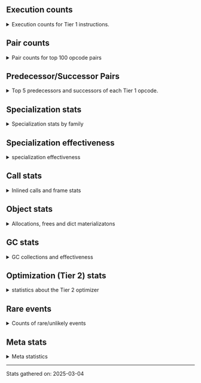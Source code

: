 ## Execution counts

<details>
<summary> Execution counts for Tier 1 instructions. </summary>


The "miss ratio" column shows the percentage of times the instruction
executed that it deoptimized. When this happens, the base unspecialized
instruction is not counted.

<table>
<thead>
<tr>
<th align="left">Name</th>
<th align="right">Base Count</th>
<th align="right">Head Count</th>
<th align="right">Change</th>
</tr>
</thead>
<tbody>
<tr>
<td align="left">COMPARE_OP</td>
<td align="right">621,749</td>
<td align="right">197,725</td>
<td align="right">-68.2%</td>
</tr>
<tr>
<td align="left">JUMP_BACKWARD_JIT</td>
<td align="right">3,783,973</td>
<td align="right">1,378,575</td>
<td align="right">-63.6%</td>
</tr>
<tr>
<td align="left">COPY</td>
<td align="right">665,694</td>
<td align="right">268,596</td>
<td align="right">-59.7%</td>
</tr>
<tr>
<td align="left">STORE_SUBSCR</td>
<td align="right">332,946</td>
<td align="right">134,354</td>
<td align="right">-59.6%</td>
</tr>
<tr>
<td align="left">BUILD_TUPLE</td>
<td align="right">720,375</td>
<td align="right">296,437</td>
<td align="right">-58.8%</td>
</tr>
<tr>
<td align="left">CALL_METHOD_DESCRIPTOR_FAST</td>
<td align="right">1,056,280</td>
<td align="right">436,781</td>
<td align="right">-58.6%</td>
</tr>
<tr>
<td align="left">BINARY_OP_SUBSCR_TUPLE_INT</td>
<td align="right">2,210,369</td>
<td align="right">971,371</td>
<td align="right">-56.1%</td>
</tr>
<tr>
<td align="left">UNPACK_SEQUENCE_TWO_TUPLE</td>
<td align="right">1,121,769</td>
<td align="right">502,270</td>
<td align="right">-55.2%</td>
</tr>
<tr>
<td align="left">STORE_FAST_STORE_FAST</td>
<td align="right">1,121,886</td>
<td align="right">502,387</td>
<td align="right">-55.2%</td>
</tr>
<tr>
<td align="left">FOR_ITER</td>
<td align="right">3,029,982</td>
<td align="right">1,372,381</td>
<td align="right">-54.7%</td>
</tr>
<tr>
<td align="left">POP_JUMP_IF_FALSE</td>
<td align="right">2,614,220</td>
<td align="right">1,437,603</td>
<td align="right">-45.0%</td>
</tr>
<tr>
<td align="left">CALL_NON_PY_GENERAL</td>
<td align="right">2,012,751</td>
<td align="right">1,110,907</td>
<td align="right">-44.8%</td>
</tr>
<tr>
<td align="left">POP_JUMP_IF_TRUE</td>
<td align="right">735,503</td>
<td align="right">1,060,239</td>
<td align="right">44.2%</td>
</tr>
<tr>
<td align="left">STORE_DEREF</td>
<td align="right">49,216</td>
<td align="right">27,712</td>
<td align="right">-43.7%</td>
</tr>
<tr>
<td align="left">EXTENDED_ARG</td>
<td align="right">98,694</td>
<td align="right">55,644</td>
<td align="right">-43.6%</td>
</tr>
<tr>
<td align="left">POP_JUMP_IF_NONE</td>
<td align="right">1,265,824</td>
<td align="right">722,892</td>
<td align="right">-42.9%</td>
</tr>
<tr>
<td align="left">LOAD_ATTR_MODULE</td>
<td align="right">50,624</td>
<td align="right">29,120</td>
<td align="right">-42.5%</td>
</tr>
<tr>
<td align="left">LOAD_GLOBAL_BUILTIN</td>
<td align="right">4,580,660</td>
<td align="right">2,712,826</td>
<td align="right">-40.8%</td>
</tr>
<tr>
<td align="left">CALL_BUILTIN_CLASS</td>
<td align="right">576,208</td>
<td align="right">341,393</td>
<td align="right">-40.8%</td>
</tr>
<tr>
<td align="left">NOP</td>
<td align="right">577,339</td>
<td align="right">342,524</td>
<td align="right">-40.7%</td>
</tr>
<tr>
<td align="left">NOT_TAKEN</td>
<td align="right">1,889,689</td>
<td align="right">2,653,454</td>
<td align="right">40.4%</td>
</tr>
<tr>
<td align="left">BINARY_OP_SUBTRACT_INT</td>
<td align="right">1,891,386</td>
<td align="right">1,160,253</td>
<td align="right">-38.7%</td>
</tr>
<tr>
<td align="left">FOR_ITER_LIST</td>
<td align="right">1,890,645</td>
<td align="right">1,168,724</td>
<td align="right">-38.2%</td>
</tr>
<tr>
<td align="left">CALL_LEN</td>
<td align="right">1,990,009</td>
<td align="right">1,237,330</td>
<td align="right">-37.8%</td>
</tr>
<tr>
<td align="left">LOAD_CONST_MORTAL</td>
<td align="right">1,576,251</td>
<td align="right">1,012,711</td>
<td align="right">-35.8%</td>
</tr>
<tr>
<td align="left">STORE_FAST_LOAD_FAST</td>
<td align="right">778,140</td>
<td align="right">506,716</td>
<td align="right">-34.9%</td>
</tr>
<tr>
<td align="left">BINARY_OP_SUBSCR_LIST_INT</td>
<td align="right">4,774,102</td>
<td align="right">3,109,483</td>
<td align="right">-34.9%</td>
</tr>
<tr>
<td align="left">LIST_APPEND</td>
<td align="right">1,926,016</td>
<td align="right">1,299,584</td>
<td align="right">-32.5%</td>
</tr>
<tr>
<td align="left">LOAD_CONST_IMMORTAL</td>
<td align="right">4,895,315</td>
<td align="right">3,349,853</td>
<td align="right">-31.6%</td>
</tr>
<tr>
<td align="left">BUILD_LIST</td>
<td align="right">3,581,550</td>
<td align="right">2,503,962</td>
<td align="right">-30.1%</td>
</tr>
<tr>
<td align="left">CALL_METHOD_DESCRIPTOR_FAST_WITH_KEYWORDS</td>
<td align="right">676,028</td>
<td align="right">479,420</td>
<td align="right">-29.1%</td>
</tr>
<tr>
<td align="left">BINARY_OP_ADD_INT</td>
<td align="right">4,811,669</td>
<td align="right">3,437,403</td>
<td align="right">-28.6%</td>
</tr>
<tr>
<td align="left">POP_JUMP_IF_NOT_NONE</td>
<td align="right">3,369,182</td>
<td align="right">2,411,575</td>
<td align="right">-28.4%</td>
</tr>
<tr>
<td align="left">STORE_FAST</td>
<td align="right">13,802,154</td>
<td align="right">9,932,376</td>
<td align="right">-28.0%</td>
</tr>
<tr>
<td align="left">LOAD_FAST_LOAD_FAST</td>
<td align="right">6,656,683</td>
<td align="right">4,883,736</td>
<td align="right">-26.6%</td>
</tr>
<tr>
<td align="left">SWAP</td>
<td align="right">3,159,022</td>
<td align="right">2,330,500</td>
<td align="right">-26.2%</td>
</tr>
<tr>
<td align="left">COMPARE_OP_INT</td>
<td align="right">2,670,952</td>
<td align="right">1,980,929</td>
<td align="right">-25.8%</td>
</tr>
<tr>
<td align="left">GET_ITER</td>
<td align="right">3,079,471</td>
<td align="right">2,297,819</td>
<td align="right">-25.4%</td>
</tr>
<tr>
<td align="left">BINARY_SLICE</td>
<td align="right">2,838,941</td>
<td align="right">2,130,041</td>
<td align="right">-25.0%</td>
</tr>
<tr>
<td align="left">LOAD_ATTR_METHOD_NO_DICT</td>
<td align="right">6,042,517</td>
<td align="right">4,633,678</td>
<td align="right">-23.3%</td>
</tr>
<tr>
<td align="left">PUSH_NULL</td>
<td align="right">100,404</td>
<td align="right">78,900</td>
<td align="right">-21.4%</td>
</tr>
<tr>
<td align="left">ENTER_EXECUTOR</td>
<td align="right">9,821,291</td>
<td align="right">11,802,735</td>
<td align="right">20.2%</td>
</tr>
<tr>
<td align="left">LOAD_FAST_AND_CLEAR</td>
<td align="right">1,089,664</td>
<td align="right">893,056</td>
<td align="right">-18.0%</td>
</tr>
<tr>
<td align="left">CALL_LIST_APPEND</td>
<td align="right">3,895,744</td>
<td align="right">3,303,012</td>
<td align="right">-15.2%</td>
</tr>
<tr>
<td align="left">BINARY_OP_SUBSCR_DICT</td>
<td align="right">514,446</td>
<td align="right">439,630</td>
<td align="right">-14.5%</td>
</tr>
<tr>
<td align="left">LOAD_FAST</td>
<td align="right">149,062,567</td>
<td align="right">140,036,334</td>
<td align="right">-6.1%</td>
</tr>
<tr>
<td align="left">LOAD_GLOBAL_MODULE</td>
<td align="right">466,147</td>
<td align="right">444,643</td>
<td align="right">-4.6%</td>
</tr>
<tr>
<td align="left">POP_ITER</td>
<td align="right">2,855,986</td>
<td align="right">2,744,833</td>
<td align="right">-3.9%</td>
</tr>
<tr>
<td align="left">LOAD_SMALL_INT</td>
<td align="right">125,407,080</td>
<td align="right">121,866,095</td>
<td align="right">-2.8%</td>
</tr>
<tr>
<td align="left">BINARY_OP</td>
<td align="right">121,507,475</td>
<td align="right">119,809,173</td>
<td align="right">-1.4%</td>
</tr>
<tr>
<td align="left">LOAD_DEREF</td>
<td align="right">116,613,431</td>
<td align="right">116,414,882</td>
<td align="right">-0.2%</td>
</tr>
<tr>
<td align="left">FOR_ITER_RANGE</td>
<td align="right">16,722</td>
<td align="right">16,701</td>
<td align="right">-0.1%</td>
</tr>
<tr>
<td align="left">RESUME_CHECK</td>
<td align="right">232,880,121</td>
<td align="right">232,880,121</td>
<td align="right">0.0%</td>
</tr>
<tr>
<td align="left">RETURN_VALUE</td>
<td align="right">232,879,830</td>
<td align="right">232,879,830</td>
<td align="right">0.0%</td>
</tr>
<tr>
<td align="left">INTERPRETER_EXIT</td>
<td align="right">232,463,667</td>
<td align="right">232,463,667</td>
<td align="right">0.0%</td>
</tr>
<tr>
<td align="left">COPY_FREE_VARS</td>
<td align="right">116,280,384</td>
<td align="right">116,280,384</td>
<td align="right">0.0%</td>
</tr>
<tr>
<td align="left">POP_TOP</td>
<td align="right">513,609</td>
<td align="right">513,609</td>
<td align="right">0.0%</td>
</tr>
<tr>
<td align="left">LOAD_ATTR_INSTANCE_VALUE</td>
<td align="right">415,029</td>
<td align="right">415,029</td>
<td align="right">0.0%</td>
</tr>
<tr>
<td align="left">CALL_PY_EXACT_ARGS</td>
<td align="right">414,761</td>
<td align="right">414,761</td>
<td align="right">0.0%</td>
</tr>
<tr>
<td align="left">CALL_METHOD_DESCRIPTOR_O</td>
<td align="right">413,950</td>
<td align="right">413,950</td>
<td align="right">0.0%</td>
</tr>
<tr>
<td align="left">JUMP_FORWARD</td>
<td align="right">413,695</td>
<td align="right">413,695</td>
<td align="right">0.0%</td>
</tr>
<tr>
<td align="left">STORE_SUBSCR_DICT</td>
<td align="right">65,537</td>
<td align="right">65,537</td>
<td align="right">0.0%</td>
</tr>
<tr>
<td align="left">MAP_ADD</td>
<td align="right">65,536</td>
<td align="right">65,536</td>
<td align="right">0.0%</td>
</tr>
<tr>
<td align="left">LOAD_ATTR</td>
<td align="right">50,537</td>
<td align="right">50,537</td>
<td align="right">0.0%</td>
</tr>
<tr>
<td align="left">CALL_FUNCTION_EX</td>
<td align="right">49,536</td>
<td align="right">49,536</td>
<td align="right">0.0%</td>
</tr>
<tr>
<td align="left">TO_BOOL</td>
<td align="right">49,395</td>
<td align="right">49,395</td>
<td align="right">0.0%</td>
</tr>
<tr>
<td align="left">CALL_KW_NON_PY</td>
<td align="right">49,342</td>
<td align="right">49,342</td>
<td align="right">0.0%</td>
</tr>
<tr>
<td align="left">BUILD_MAP</td>
<td align="right">49,282</td>
<td align="right">49,282</td>
<td align="right">0.0%</td>
</tr>
<tr>
<td align="left">MAKE_FUNCTION</td>
<td align="right">49,280</td>
<td align="right">49,280</td>
<td align="right">0.0%</td>
</tr>
<tr>
<td align="left">SET_FUNCTION_ATTRIBUTE</td>
<td align="right">49,280</td>
<td align="right">49,280</td>
<td align="right">0.0%</td>
</tr>
<tr>
<td align="left">DICT_MERGE</td>
<td align="right">49,152</td>
<td align="right">49,152</td>
<td align="right">0.0%</td>
</tr>
<tr>
<td align="left">LOAD_SUPER_ATTR_METHOD</td>
<td align="right">49,151</td>
<td align="right">49,151</td>
<td align="right">0.0%</td>
</tr>
<tr>
<td align="left">TO_BOOL_STR</td>
<td align="right">2,765</td>
<td align="right">2,765</td>
<td align="right">0.0%</td>
</tr>
<tr>
<td align="left">COMPARE_OP_STR</td>
<td align="right">2,314</td>
<td align="right">2,314</td>
<td align="right">0.0%</td>
</tr>
<tr>
<td align="left">TO_BOOL_BOOL</td>
<td align="right">1,386</td>
<td align="right">1,386</td>
<td align="right">0.0%</td>
</tr>
<tr>
<td align="left">CALL_ISINSTANCE</td>
<td align="right">983</td>
<td align="right">983</td>
<td align="right">0.0%</td>
</tr>
<tr>
<td align="left">STORE_ATTR_SLOT</td>
<td align="right">956</td>
<td align="right">956</td>
<td align="right">0.0%</td>
</tr>
<tr>
<td align="left">LOAD_ATTR_SLOT</td>
<td align="right">900</td>
<td align="right">900</td>
<td align="right">0.0%</td>
</tr>
<tr>
<td align="left">FOR_ITER_TUPLE</td>
<td align="right">835</td>
<td align="right">835</td>
<td align="right">0.0%</td>
</tr>
<tr>
<td align="left">LOAD_ATTR_CLASS</td>
<td align="right">833</td>
<td align="right">833</td>
<td align="right">0.0%</td>
</tr>
<tr>
<td align="left">CALL</td>
<td align="right">797</td>
<td align="right">797</td>
<td align="right">0.0%</td>
</tr>
<tr>
<td align="left">IS_OP</td>
<td align="right">750</td>
<td align="right">750</td>
<td align="right">0.0%</td>
</tr>
<tr>
<td align="left">STORE_ATTR_INSTANCE_VALUE</td>
<td align="right">677</td>
<td align="right">677</td>
<td align="right">0.0%</td>
</tr>
<tr>
<td align="left">CALL_BUILTIN_FAST_WITH_KEYWORDS</td>
<td align="right">643</td>
<td align="right">643</td>
<td align="right">0.0%</td>
</tr>
<tr>
<td align="left">LOAD_ATTR_PROPERTY</td>
<td align="right">574</td>
<td align="right">574</td>
<td align="right">0.0%</td>
</tr>
<tr>
<td align="left">LOAD_ATTR_METHOD_WITH_VALUES</td>
<td align="right">480</td>
<td align="right">480</td>
<td align="right">0.0%</td>
</tr>
<tr>
<td align="left">LOAD_GLOBAL</td>
<td align="right">412</td>
<td align="right">412</td>
<td align="right">0.0%</td>
</tr>
<tr>
<td align="left">BINARY_OP_ADD_UNICODE</td>
<td align="right">385</td>
<td align="right">385</td>
<td align="right">0.0%</td>
</tr>
<tr>
<td align="left">CALL_PY_GENERAL</td>
<td align="right">380</td>
<td align="right">380</td>
<td align="right">0.0%</td>
</tr>
<tr>
<td align="left">CALL_BOUND_METHOD_EXACT_ARGS</td>
<td align="right">368</td>
<td align="right">368</td>
<td align="right">0.0%</td>
</tr>
<tr>
<td align="left">CALL_TYPE_1</td>
<td align="right">322</td>
<td align="right">322</td>
<td align="right">0.0%</td>
</tr>
<tr>
<td align="left">YIELD_VALUE</td>
<td align="right">320</td>
<td align="right">320</td>
<td align="right">0.0%</td>
</tr>
<tr>
<td align="left">LOAD_ATTR_NONDESCRIPTOR_NO_DICT</td>
<td align="right">320</td>
<td align="right">320</td>
<td align="right">0.0%</td>
</tr>
<tr>
<td align="left">CALL_METHOD_DESCRIPTOR_NOARGS</td>
<td align="right">262</td>
<td align="right">262</td>
<td align="right">0.0%</td>
</tr>
<tr>
<td align="left">UNPACK_SEQUENCE_TUPLE</td>
<td align="right">257</td>
<td align="right">257</td>
<td align="right">0.0%</td>
</tr>
<tr>
<td align="left">CALL_BUILTIN_O</td>
<td align="right">235</td>
<td align="right">235</td>
<td align="right">0.0%</td>
</tr>
<tr>
<td align="left">CHECK_EXC_MATCH</td>
<td align="right">195</td>
<td align="right">195</td>
<td align="right">0.0%</td>
</tr>
<tr>
<td align="left">POP_EXCEPT</td>
<td align="right">195</td>
<td align="right">195</td>
<td align="right">0.0%</td>
</tr>
<tr>
<td align="left">PUSH_EXC_INFO</td>
<td align="right">195</td>
<td align="right">195</td>
<td align="right">0.0%</td>
</tr>
<tr>
<td align="left">MAKE_CELL</td>
<td align="right">192</td>
<td align="right">192</td>
<td align="right">0.0%</td>
</tr>
<tr>
<td align="left">STORE_ATTR</td>
<td align="right">183</td>
<td align="right">183</td>
<td align="right">0.0%</td>
</tr>
<tr>
<td align="left">TO_BOOL_LIST</td>
<td align="right">164</td>
<td align="right">164</td>
<td align="right">0.0%</td>
</tr>
<tr>
<td align="left">TO_BOOL_NONE</td>
<td align="right">143</td>
<td align="right">143</td>
<td align="right">0.0%</td>
</tr>
<tr>
<td align="left">BINARY_OP_INPLACE_ADD_UNICODE</td>
<td align="right">134</td>
<td align="right">134</td>
<td align="right">0.0%</td>
</tr>
<tr>
<td align="left">JUMP_BACKWARD_NO_JIT</td>
<td align="right">132</td>
<td align="right">132</td>
<td align="right">0.0%</td>
</tr>
<tr>
<td align="left">TO_BOOL_INT</td>
<td align="right">131</td>
<td align="right">131</td>
<td align="right">0.0%</td>
</tr>
<tr>
<td align="left">LOAD_SPECIAL</td>
<td align="right">128</td>
<td align="right">128</td>
<td align="right">0.0%</td>
</tr>
<tr>
<td align="left">CALL_KW_PY</td>
<td align="right">126</td>
<td align="right">126</td>
<td align="right">0.0%</td>
</tr>
<tr>
<td align="left">BINARY_OP_SUBSCR_STR_INT</td>
<td align="right">118</td>
<td align="right">118</td>
<td align="right">0.0%</td>
</tr>
<tr>
<td align="left">CONTAINS_OP_SET</td>
<td align="right">116</td>
<td align="right">116</td>
<td align="right">0.0%</td>
</tr>
<tr>
<td align="left">CALL_KW</td>
<td align="right">113</td>
<td align="right">113</td>
<td align="right">0.0%</td>
</tr>
<tr>
<td align="left">CONTAINS_OP</td>
<td align="right">94</td>
<td align="right">94</td>
<td align="right">0.0%</td>
</tr>
<tr>
<td align="left">BINARY_OP_EXTEND</td>
<td align="right">82</td>
<td align="right">82</td>
<td align="right">0.0%</td>
</tr>
<tr>
<td align="left">BINARY_OP_SUBSCR_GETITEM</td>
<td align="right">75</td>
<td align="right">75</td>
<td align="right">0.0%</td>
</tr>
<tr>
<td align="left">CALL_BUILTIN_FAST</td>
<td align="right">66</td>
<td align="right">66</td>
<td align="right">0.0%</td>
</tr>
<tr>
<td align="left">LOAD_FAST_CHECK</td>
<td align="right">65</td>
<td align="right">65</td>
<td align="right">0.0%</td>
</tr>
<tr>
<td align="left">RETURN_GENERATOR</td>
<td align="right">64</td>
<td align="right">64</td>
<td align="right">0.0%</td>
</tr>
<tr>
<td align="left">CALL_INTRINSIC_1</td>
<td align="right">64</td>
<td align="right">64</td>
<td align="right">0.0%</td>
</tr>
<tr>
<td align="left">LIST_EXTEND</td>
<td align="right">64</td>
<td align="right">64</td>
<td align="right">0.0%</td>
</tr>
<tr>
<td align="left">CALL_STR_1</td>
<td align="right">64</td>
<td align="right">64</td>
<td align="right">0.0%</td>
</tr>
<tr>
<td align="left">BINARY_OP_SUBTRACT_FLOAT</td>
<td align="right">63</td>
<td align="right">63</td>
<td align="right">0.0%</td>
</tr>
<tr>
<td align="left">LOAD_CONST</td>
<td align="right">55</td>
<td align="right">55</td>
<td align="right">0.0%</td>
</tr>
<tr>
<td align="left">STORE_SUBSCR_LIST_INT</td>
<td align="right">40</td>
<td align="right">40</td>
<td align="right">0.0%</td>
</tr>
<tr>
<td align="left">UNPACK_SEQUENCE</td>
<td align="right">26</td>
<td align="right">26</td>
<td align="right">0.0%</td>
</tr>
<tr>
<td align="left">RESUME</td>
<td align="right">26</td>
<td align="right">26</td>
<td align="right">0.0%</td>
</tr>
<tr>
<td align="left">UNARY_NOT</td>
<td align="right">25</td>
<td align="right">25</td>
<td align="right">0.0%</td>
</tr>
<tr>
<td align="left">EXIT_INIT_CHECK</td>
<td align="right">24</td>
<td align="right">24</td>
<td align="right">0.0%</td>
</tr>
<tr>
<td align="left">CALL_ALLOC_AND_ENTER_INIT</td>
<td align="right">24</td>
<td align="right">24</td>
<td align="right">0.0%</td>
</tr>
<tr>
<td align="left">JUMP_BACKWARD</td>
<td align="right">23</td>
<td align="right">23</td>
<td align="right">0.0%</td>
</tr>
<tr>
<td align="left">BUILD_SLICE</td>
<td align="right">13</td>
<td align="right">13</td>
<td align="right">0.0%</td>
</tr>
<tr>
<td align="left">BINARY_OP_MULTIPLY_INT</td>
<td align="right">11</td>
<td align="right">11</td>
<td align="right">0.0%</td>
</tr>
<tr>
<td align="left">CONTAINS_OP_DICT</td>
<td align="right">10</td>
<td align="right">10</td>
<td align="right">0.0%</td>
</tr>
<tr>
<td align="left">LOAD_ATTR_CLASS_WITH_METACLASS_CHECK</td>
<td align="right">3</td>
<td align="right">3</td>
<td align="right">0.0%</td>
</tr>
<tr>
<td align="left">LOAD_SUPER_ATTR</td>
<td align="right">2</td>
<td align="right">2</td>
<td align="right">0.0%</td>
</tr>
<tr>
<td align="left">CALL_TUPLE_1</td>
<td align="right">1</td>
<td align="right">1</td>
<td align="right">0.0%</td>
</tr>
</tbody>
</table>


</details>

## Pair counts

<details>
<summary> Pair counts for top 100 opcode pairs </summary>


Pairs of specialized operations that deoptimize and are then followed by
the corresponding unspecialized instruction are not counted as pairs.

Not included in comparative output.


</details>

## Predecessor/Successor Pairs

<details>
<summary> Top 5 predecessors and successors of each Tier 1 opcode. </summary>


This does not include the unspecialized instructions that occur after a
specialized instruction deoptimizes.

Not included in comparative output.


</details>

## Specialization stats

<details>
<summary> Specialization stats by family </summary>

### BINARY_OP

<details>
<summary> specialization stats for BINARY_OP family </summary>

<table>
<thead>
<tr>
<th align="left">Kind</th>
<th align="right">Base Count</th>
<th align="right">Base Ratio</th>
<th align="right">Head Count</th>
<th align="right">Head Ratio</th>
<th align="right">Change</th>
</tr>
</thead>
<tbody>
<tr>
<td align="left">
deferred
<details>
<summary>ⓘ</summary>

Lists the number of "deferred" (i.e. not specialized) instructions executed.
</details>
</td>
<td align="right">121,477,569</td>
<td align="right">3.4%</td>
<td align="right">119,779,637</td>
<td align="right">3.4%</td>
<td align="right">-1.4%</td>
</tr>
<tr>
<td align="left">
hit
<details>
<summary>ⓘ</summary>

Specialized instructions that complete.
</details>
</td>
<td align="right">3,439,190,703</td>
<td align="right">96.6%</td>
<td align="right">3,439,190,703</td>
<td align="right">96.6%</td>
<td align="right">0.0%</td>
</tr>
<tr>
<td align="left">
miss
<details>
<summary>ⓘ</summary>

Specialized instructions that deopt.
</details>
</td>
<td align="right">23</td>
<td align="right">0.0%</td>
<td align="right">23</td>
<td align="right">0.0%</td>
<td align="right">0.0%</td>
</tr>
</tbody>
</table>

<table>
<thead>
<tr>
<th align="left">Success</th>
<th align="right">Base Count</th>
<th align="right">Base Ratio</th>
<th align="right">Head Count</th>
<th align="right">Head Ratio</th>
<th align="right">Change</th>
</tr>
</thead>
<tbody>
<tr>
<td align="left">Failure</td>
<td align="right">29,822</td>
<td align="right">99.7%</td>
<td align="right">29,452</td>
<td align="right">99.7%</td>
<td align="right">-1.2%</td>
</tr>
<tr>
<td align="left">Success</td>
<td align="right">85</td>
<td align="right">0.3%</td>
<td align="right">85</td>
<td align="right">0.3%</td>
<td align="right">0.0%</td>
</tr>
</tbody>
</table>

<table>
<thead>
<tr>
<th align="left">Failure kind</th>
<th align="right">Base Count</th>
<th align="right">Base Ratio</th>
<th align="right">Head Count</th>
<th align="right">Head Ratio</th>
<th align="right">Change</th>
</tr>
</thead>
<tbody>
<tr>
<td align="left">add other</td>
<td align="right">1,111</td>
<td align="right">3.7%</td>
<td align="right">829</td>
<td align="right">2.8%</td>
<td align="right">-25.4%</td>
</tr>
<tr>
<td align="left">subscr list slice</td>
<td align="right">191</td>
<td align="right">0.6%</td>
<td align="right">146</td>
<td align="right">0.5%</td>
<td align="right">-23.6%</td>
</tr>
<tr>
<td align="left">subscr</td>
<td align="right">28,478</td>
<td align="right">95.5%</td>
<td align="right">28,435</td>
<td align="right">96.5%</td>
<td align="right">-0.2%</td>
</tr>
<tr>
<td align="left">true divide different types</td>
<td align="right">42</td>
<td align="right">0.1%</td>
<td align="right">42</td>
<td align="right">0.1%</td>
<td align="right">0.0%</td>
</tr>
</tbody>
</table>


</details>

### BINARY_SLICE

<details>
<summary> specialization stats for BINARY_SLICE family </summary>

<table>
<thead>
<tr>
<th align="left">Kind</th>
<th align="right">Base Count</th>
<th align="right">Base Ratio</th>
<th align="right">Head Count</th>
<th align="right">Head Ratio</th>
<th align="right">Change</th>
</tr>
</thead>
<tbody>
<tr>
<td align="left">
deferred
<details>
<summary>ⓘ</summary>

Lists the number of "deferred" (i.e. not specialized) instructions executed.
</details>
</td>
<td align="right">2,838,941</td>
<td align="right">100.0%</td>
<td align="right">2,130,041</td>
<td align="right">100.0%</td>
<td align="right">-25.0%</td>
</tr>
</tbody>
</table>


</details>

### CALL

<details>
<summary> specialization stats for CALL family </summary>

<table>
<thead>
<tr>
<th align="left">Kind</th>
<th align="right">Base Count</th>
<th align="right">Base Ratio</th>
<th align="right">Head Count</th>
<th align="right">Head Ratio</th>
<th align="right">Change</th>
</tr>
</thead>
<tbody>
<tr>
<td align="left">
deferred
<details>
<summary>ⓘ</summary>

Lists the number of "deferred" (i.e. not specialized) instructions executed.
</details>
</td>
<td align="right">125</td>
<td align="right">0.0%</td>
<td align="right">125</td>
<td align="right">0.0%</td>
<td align="right">0.0%</td>
</tr>
<tr>
<td align="left">
hit
<details>
<summary>ⓘ</summary>

Specialized instructions that complete.
</details>
</td>
<td align="right">1,984,339,707</td>
<td align="right">100.0%</td>
<td align="right">1,984,339,707</td>
<td align="right">100.0%</td>
<td align="right">0.0%</td>
</tr>
<tr>
<td align="left">
miss
<details>
<summary>ⓘ</summary>

Specialized instructions that deopt.
</details>
</td>
<td align="right">66</td>
<td align="right">0.0%</td>
<td align="right">66</td>
<td align="right">0.0%</td>
<td align="right">0.0%</td>
</tr>
</tbody>
</table>

<table>
<thead>
<tr>
<th align="left">Success</th>
<th align="right">Base Count</th>
<th align="right">Base Ratio</th>
<th align="right">Head Count</th>
<th align="right">Head Ratio</th>
<th align="right">Change</th>
</tr>
</thead>
<tbody>
<tr>
<td align="left">Success</td>
<td align="right">738</td>
<td align="right">100.0%</td>
<td align="right">738</td>
<td align="right">100.0%</td>
<td align="right">0.0%</td>
</tr>
<tr>
<td align="left">Failure</td>
<td align="right">0</td>
<td align="right">0.0%</td>
<td align="right">0</td>
<td align="right">0.0%</td>
<td align="right"></td>
</tr>
</tbody>
</table>


</details>

### CALL_KW

<details>
<summary> specialization stats for CALL_KW family </summary>

<table>
<thead>
<tr>
<th align="left">Kind</th>
<th align="right">Base Count</th>
<th align="right">Base Ratio</th>
<th align="right">Head Count</th>
<th align="right">Head Ratio</th>
<th align="right">Change</th>
</tr>
</thead>
<tbody>
<tr>
<td align="left">
deferred
<details>
<summary>ⓘ</summary>

Lists the number of "deferred" (i.e. not specialized) instructions executed.
</details>
</td>
<td align="right">6</td>
<td align="right">5.3%</td>
<td align="right">6</td>
<td align="right">5.3%</td>
<td align="right">0.0%</td>
</tr>
</tbody>
</table>

<table>
<thead>
<tr>
<th align="left">Success</th>
<th align="right">Base Count</th>
<th align="right">Base Ratio</th>
<th align="right">Head Count</th>
<th align="right">Head Ratio</th>
<th align="right">Change</th>
</tr>
</thead>
<tbody>
<tr>
<td align="left">Success</td>
<td align="right">107</td>
<td align="right">100.0%</td>
<td align="right">107</td>
<td align="right">100.0%</td>
<td align="right">0.0%</td>
</tr>
<tr>
<td align="left">Failure</td>
<td align="right">0</td>
<td align="right">0.0%</td>
<td align="right">0</td>
<td align="right">0.0%</td>
<td align="right"></td>
</tr>
</tbody>
</table>


</details>

### COMPARE_OP

<details>
<summary> specialization stats for COMPARE_OP family </summary>

<table>
<thead>
<tr>
<th align="left">Kind</th>
<th align="right">Base Count</th>
<th align="right">Base Ratio</th>
<th align="right">Head Count</th>
<th align="right">Head Ratio</th>
<th align="right">Change</th>
</tr>
</thead>
<tbody>
<tr>
<td align="left">
deferred
<details>
<summary>ⓘ</summary>

Lists the number of "deferred" (i.e. not specialized) instructions executed.
</details>
</td>
<td align="right">621,543</td>
<td align="right">0.1%</td>
<td align="right">197,605</td>
<td align="right">0.0%</td>
<td align="right">-68.2%</td>
</tr>
<tr>
<td align="left">
hit
<details>
<summary>ⓘ</summary>

Specialized instructions that complete.
</details>
</td>
<td align="right">989,880,949</td>
<td align="right">99.9%</td>
<td align="right">989,880,949</td>
<td align="right">100.0%</td>
<td align="right">0.0%</td>
</tr>
<tr>
<td align="left">
miss
<details>
<summary>ⓘ</summary>

Specialized instructions that deopt.
</details>
</td>
<td align="right">2</td>
<td align="right">0.0%</td>
<td align="right">2</td>
<td align="right">0.0%</td>
<td align="right">0.0%</td>
</tr>
</tbody>
</table>

<table>
<thead>
<tr>
<th align="left">Success</th>
<th align="right">Base Count</th>
<th align="right">Base Ratio</th>
<th align="right">Head Count</th>
<th align="right">Head Ratio</th>
<th align="right">Change</th>
</tr>
</thead>
<tbody>
<tr>
<td align="left">Failure</td>
<td align="right">161</td>
<td align="right">77.8%</td>
<td align="right">75</td>
<td align="right">62.0%</td>
<td align="right">-53.4%</td>
</tr>
<tr>
<td align="left">Success</td>
<td align="right">46</td>
<td align="right">22.2%</td>
<td align="right">46</td>
<td align="right">38.0%</td>
<td align="right">0.0%</td>
</tr>
</tbody>
</table>

<table>
<thead>
<tr>
<th align="left">Failure kind</th>
<th align="right">Base Count</th>
<th align="right">Base Ratio</th>
<th align="right">Head Count</th>
<th align="right">Head Ratio</th>
<th align="right">Change</th>
</tr>
</thead>
<tbody>
<tr>
<td align="left">tuple</td>
<td align="right">159</td>
<td align="right">98.8%</td>
<td align="right">73</td>
<td align="right">97.3%</td>
<td align="right">-54.1%</td>
</tr>
<tr>
<td align="left">different types</td>
<td align="right">2</td>
<td align="right">1.2%</td>
<td align="right">2</td>
<td align="right">2.7%</td>
<td align="right">0.0%</td>
</tr>
</tbody>
</table>


</details>

### CONTAINS_OP

<details>
<summary> specialization stats for CONTAINS_OP family </summary>

<table>
<thead>
<tr>
<th align="left">Kind</th>
<th align="right">Base Count</th>
<th align="right">Base Ratio</th>
<th align="right">Head Count</th>
<th align="right">Head Ratio</th>
<th align="right">Change</th>
</tr>
</thead>
<tbody>
<tr>
<td align="left">
deferred
<details>
<summary>ⓘ</summary>

Lists the number of "deferred" (i.e. not specialized) instructions executed.
</details>
</td>
<td align="right">93</td>
<td align="right">42.3%</td>
<td align="right">93</td>
<td align="right">42.3%</td>
<td align="right">0.0%</td>
</tr>
<tr>
<td align="left">
hit
<details>
<summary>ⓘ</summary>

Specialized instructions that complete.
</details>
</td>
<td align="right">126</td>
<td align="right">57.3%</td>
<td align="right">126</td>
<td align="right">57.3%</td>
<td align="right">0.0%</td>
</tr>
</tbody>
</table>

<table>
<thead>
<tr>
<th align="left">Success</th>
<th align="right">Base Count</th>
<th align="right">Base Ratio</th>
<th align="right">Head Count</th>
<th align="right">Head Ratio</th>
<th align="right">Change</th>
</tr>
</thead>
<tbody>
<tr>
<td align="left">Success</td>
<td align="right">0</td>
<td align="right">0.0%</td>
<td align="right">0</td>
<td align="right">0.0%</td>
<td align="right"></td>
</tr>
<tr>
<td align="left">Failure</td>
<td align="right">1</td>
<td align="right">100.0%</td>
<td align="right">1</td>
<td align="right">100.0%</td>
<td align="right">0.0%</td>
</tr>
</tbody>
</table>

<table>
<thead>
<tr>
<th align="left">Failure kind</th>
<th align="right">Base Count</th>
<th align="right">Base Ratio</th>
<th align="right">Head Count</th>
<th align="right">Head Ratio</th>
<th align="right">Change</th>
</tr>
</thead>
<tbody>
<tr>
<td align="left">str</td>
<td align="right">1</td>
<td align="right">100.0%</td>
<td align="right">1</td>
<td align="right">100.0%</td>
<td align="right">0.0%</td>
</tr>
</tbody>
</table>


</details>

### FOR_ITER

<details>
<summary> specialization stats for FOR_ITER family </summary>

<table>
<thead>
<tr>
<th align="left">Kind</th>
<th align="right">Base Count</th>
<th align="right">Base Ratio</th>
<th align="right">Head Count</th>
<th align="right">Head Ratio</th>
<th align="right">Change</th>
</tr>
</thead>
<tbody>
<tr>
<td align="left">
deferred
<details>
<summary>ⓘ</summary>

Lists the number of "deferred" (i.e. not specialized) instructions executed.
</details>
</td>
<td align="right">3,029,175</td>
<td align="right">61.3%</td>
<td align="right">1,371,939</td>
<td align="right">53.6%</td>
<td align="right">-54.7%</td>
</tr>
<tr>
<td align="left">
hit
<details>
<summary>ⓘ</summary>

Specialized instructions that complete.
</details>
</td>
<td align="right">1,908,163</td>
<td align="right">38.6%</td>
<td align="right">1,186,221</td>
<td align="right">46.4%</td>
<td align="right">-37.8%</td>
</tr>
<tr>
<td align="left">
miss
<details>
<summary>ⓘ</summary>

Specialized instructions that deopt.
</details>
</td>
<td align="right">39</td>
<td align="right">0.0%</td>
<td align="right">39</td>
<td align="right">0.0%</td>
<td align="right">0.0%</td>
</tr>
</tbody>
</table>

<table>
<thead>
<tr>
<th align="left">Success</th>
<th align="right">Base Count</th>
<th align="right">Base Ratio</th>
<th align="right">Head Count</th>
<th align="right">Head Ratio</th>
<th align="right">Change</th>
</tr>
</thead>
<tbody>
<tr>
<td align="left">Failure</td>
<td align="right">800</td>
<td align="right">99.0%</td>
<td align="right">435</td>
<td align="right">98.2%</td>
<td align="right">-45.6%</td>
</tr>
<tr>
<td align="left">Success</td>
<td align="right">8</td>
<td align="right">1.0%</td>
<td align="right">8</td>
<td align="right">1.8%</td>
<td align="right">0.0%</td>
</tr>
</tbody>
</table>

<table>
<thead>
<tr>
<th align="left">Failure kind</th>
<th align="right">Base Count</th>
<th align="right">Base Ratio</th>
<th align="right">Head Count</th>
<th align="right">Head Ratio</th>
<th align="right">Change</th>
</tr>
</thead>
<tbody>
<tr>
<td align="left">enumerate</td>
<td align="right">330</td>
<td align="right">41.2%</td>
<td align="right">138</td>
<td align="right">31.7%</td>
<td align="right">-58.2%</td>
</tr>
<tr>
<td align="left">zip</td>
<td align="right">96</td>
<td align="right">12.0%</td>
<td align="right">52</td>
<td align="right">12.0%</td>
<td align="right">-45.8%</td>
</tr>
<tr>
<td align="left">bytes</td>
<td align="right">318</td>
<td align="right">39.8%</td>
<td align="right">189</td>
<td align="right">43.4%</td>
<td align="right">-40.6%</td>
</tr>
<tr>
<td align="left">dict items</td>
<td align="right">51</td>
<td align="right">6.4%</td>
<td align="right">51</td>
<td align="right">11.7%</td>
<td align="right">0.0%</td>
</tr>
<tr>
<td align="left">seq iter</td>
<td align="right">4</td>
<td align="right">0.5%</td>
<td align="right">4</td>
<td align="right">0.9%</td>
<td align="right">0.0%</td>
</tr>
<tr>
<td align="left">dict values</td>
<td align="right">1</td>
<td align="right">0.1%</td>
<td align="right">1</td>
<td align="right">0.2%</td>
<td align="right">0.0%</td>
</tr>
</tbody>
</table>


</details>

### LOAD_ATTR

<details>
<summary> specialization stats for LOAD_ATTR family </summary>

<table>
<thead>
<tr>
<th align="left">Kind</th>
<th align="right">Base Count</th>
<th align="right">Base Ratio</th>
<th align="right">Head Count</th>
<th align="right">Head Ratio</th>
<th align="right">Change</th>
</tr>
</thead>
<tbody>
<tr>
<td align="left">
hit
<details>
<summary>ⓘ</summary>

Specialized instructions that complete.
</details>
</td>
<td align="right">994,487,899</td>
<td align="right">100.0%</td>
<td align="right">994,466,395</td>
<td align="right">100.0%</td>
<td align="right">-0.0%</td>
</tr>
<tr>
<td align="left">
deferred
<details>
<summary>ⓘ</summary>

Lists the number of "deferred" (i.e. not specialized) instructions executed.
</details>
</td>
<td align="right">49,797</td>
<td align="right">0.0%</td>
<td align="right">49,797</td>
<td align="right">0.0%</td>
<td align="right">0.0%</td>
</tr>
<tr>
<td align="left">
miss
<details>
<summary>ⓘ</summary>

Specialized instructions that deopt.
</details>
</td>
<td align="right">193</td>
<td align="right">0.0%</td>
<td align="right">193</td>
<td align="right">0.0%</td>
<td align="right">0.0%</td>
</tr>
</tbody>
</table>

<table>
<thead>
<tr>
<th align="left">Success</th>
<th align="right">Base Count</th>
<th align="right">Base Ratio</th>
<th align="right">Head Count</th>
<th align="right">Head Ratio</th>
<th align="right">Change</th>
</tr>
</thead>
<tbody>
<tr>
<td align="left">Success</td>
<td align="right">604</td>
<td align="right">81.6%</td>
<td align="right">604</td>
<td align="right">81.6%</td>
<td align="right">0.0%</td>
</tr>
<tr>
<td align="left">Failure</td>
<td align="right">136</td>
<td align="right">18.4%</td>
<td align="right">136</td>
<td align="right">18.4%</td>
<td align="right">0.0%</td>
</tr>
</tbody>
</table>

<table>
<thead>
<tr>
<th align="left">Failure kind</th>
<th align="right">Base Count</th>
<th align="right">Base Ratio</th>
<th align="right">Head Count</th>
<th align="right">Head Ratio</th>
<th align="right">Change</th>
</tr>
</thead>
<tbody>
<tr>
<td align="left">method</td>
<td align="right">51</td>
<td align="right">37.5%</td>
<td align="right">51</td>
<td align="right">37.5%</td>
<td align="right">0.0%</td>
</tr>
<tr>
<td align="left">non overriding descriptor</td>
<td align="right">21</td>
<td align="right">15.4%</td>
<td align="right">21</td>
<td align="right">15.4%</td>
<td align="right">0.0%</td>
</tr>
<tr>
<td align="left">not managed dict</td>
<td align="right">21</td>
<td align="right">15.4%</td>
<td align="right">21</td>
<td align="right">15.4%</td>
<td align="right">0.0%</td>
</tr>
</tbody>
</table>


</details>

### LOAD_GLOBAL

<details>
<summary> specialization stats for LOAD_GLOBAL family </summary>

<table>
<thead>
<tr>
<th align="left">Kind</th>
<th align="right">Base Count</th>
<th align="right">Base Ratio</th>
<th align="right">Head Count</th>
<th align="right">Head Ratio</th>
<th align="right">Change</th>
</tr>
</thead>
<tbody>
<tr>
<td align="left">
hit
<details>
<summary>ⓘ</summary>

Specialized instructions that complete.
</details>
</td>
<td align="right">5,046,795</td>
<td align="right">100.0%</td>
<td align="right">3,157,457</td>
<td align="right">100.0%</td>
<td align="right">-37.4%</td>
</tr>
<tr>
<td align="left">
deferred
<details>
<summary>ⓘ</summary>

Lists the number of "deferred" (i.e. not specialized) instructions executed.
</details>
</td>
<td align="right">33</td>
<td align="right">0.0%</td>
<td align="right">33</td>
<td align="right">0.0%</td>
<td align="right">0.0%</td>
</tr>
<tr>
<td align="left">
deopt
<details>
<summary>ⓘ</summary>

Specialized instructions that deopt.
</details>
</td>
<td align="right">1</td>
<td align="right">0.0%</td>
<td align="right">1</td>
<td align="right">0.0%</td>
<td align="right">0.0%</td>
</tr>
<tr>
<td align="left">
miss
<details>
<summary>ⓘ</summary>

Specialized instructions that deopt.
</details>
</td>
<td align="right">12</td>
<td align="right">0.0%</td>
<td align="right">12</td>
<td align="right">0.0%</td>
<td align="right">0.0%</td>
</tr>
</tbody>
</table>

<table>
<thead>
<tr>
<th align="left">Success</th>
<th align="right">Base Count</th>
<th align="right">Base Ratio</th>
<th align="right">Head Count</th>
<th align="right">Head Ratio</th>
<th align="right">Change</th>
</tr>
</thead>
<tbody>
<tr>
<td align="left">Success</td>
<td align="right">379</td>
<td align="right">100.0%</td>
<td align="right">379</td>
<td align="right">100.0%</td>
<td align="right">0.0%</td>
</tr>
<tr>
<td align="left">Failure</td>
<td align="right">0</td>
<td align="right">0.0%</td>
<td align="right">0</td>
<td align="right">0.0%</td>
<td align="right"></td>
</tr>
</tbody>
</table>


</details>

### LOAD_SUPER_ATTR

<details>
<summary> specialization stats for LOAD_SUPER_ATTR family </summary>

<table>
<thead>
<tr>
<th align="left">Kind</th>
<th align="right">Base Count</th>
<th align="right">Base Ratio</th>
<th align="right">Head Count</th>
<th align="right">Head Ratio</th>
<th align="right">Change</th>
</tr>
</thead>
<tbody>
<tr>
<td align="left">
deferred
<details>
<summary>ⓘ</summary>

Lists the number of "deferred" (i.e. not specialized) instructions executed.
</details>
</td>
<td align="right">1</td>
<td align="right">0.0%</td>
<td align="right">1</td>
<td align="right">0.0%</td>
<td align="right">0.0%</td>
</tr>
<tr>
<td align="left">
hit
<details>
<summary>ⓘ</summary>

Specialized instructions that complete.
</details>
</td>
<td align="right">49,151</td>
<td align="right">100.0%</td>
<td align="right">49,151</td>
<td align="right">100.0%</td>
<td align="right">0.0%</td>
</tr>
</tbody>
</table>

<table>
<thead>
<tr>
<th align="left">Success</th>
<th align="right">Base Count</th>
<th align="right">Base Ratio</th>
<th align="right">Head Count</th>
<th align="right">Head Ratio</th>
<th align="right">Change</th>
</tr>
</thead>
<tbody>
<tr>
<td align="left">Success</td>
<td align="right">1</td>
<td align="right">100.0%</td>
<td align="right">1</td>
<td align="right">100.0%</td>
<td align="right">0.0%</td>
</tr>
<tr>
<td align="left">Failure</td>
<td align="right">0</td>
<td align="right">0.0%</td>
<td align="right">0</td>
<td align="right">0.0%</td>
<td align="right"></td>
</tr>
</tbody>
</table>


</details>

### STORE_ATTR

<details>
<summary> specialization stats for STORE_ATTR family </summary>

<table>
<thead>
<tr>
<th align="left">Kind</th>
<th align="right">Base Count</th>
<th align="right">Base Ratio</th>
<th align="right">Head Count</th>
<th align="right">Head Ratio</th>
<th align="right">Change</th>
</tr>
</thead>
<tbody>
<tr>
<td align="left">
deferred
<details>
<summary>ⓘ</summary>

Lists the number of "deferred" (i.e. not specialized) instructions executed.
</details>
</td>
<td align="right">15</td>
<td align="right">0.8%</td>
<td align="right">15</td>
<td align="right">0.8%</td>
<td align="right">0.0%</td>
</tr>
<tr>
<td align="left">
hit
<details>
<summary>ⓘ</summary>

Specialized instructions that complete.
</details>
</td>
<td align="right">1,633</td>
<td align="right">89.9%</td>
<td align="right">1,633</td>
<td align="right">89.9%</td>
<td align="right">0.0%</td>
</tr>
</tbody>
</table>

<table>
<thead>
<tr>
<th align="left">Success</th>
<th align="right">Base Count</th>
<th align="right">Base Ratio</th>
<th align="right">Head Count</th>
<th align="right">Head Ratio</th>
<th align="right">Change</th>
</tr>
</thead>
<tbody>
<tr>
<td align="left">Success</td>
<td align="right">168</td>
<td align="right">100.0%</td>
<td align="right">168</td>
<td align="right">100.0%</td>
<td align="right">0.0%</td>
</tr>
<tr>
<td align="left">Failure</td>
<td align="right">0</td>
<td align="right">0.0%</td>
<td align="right">0</td>
<td align="right">0.0%</td>
<td align="right"></td>
</tr>
</tbody>
</table>


</details>

### STORE_SUBSCR

<details>
<summary> specialization stats for STORE_SUBSCR family </summary>

<table>
<thead>
<tr>
<th align="left">Kind</th>
<th align="right">Base Count</th>
<th align="right">Base Ratio</th>
<th align="right">Head Count</th>
<th align="right">Head Ratio</th>
<th align="right">Change</th>
</tr>
</thead>
<tbody>
<tr>
<td align="left">
deferred
<details>
<summary>ⓘ</summary>

Lists the number of "deferred" (i.e. not specialized) instructions executed.
</details>
</td>
<td align="right">332,849</td>
<td align="right">83.5%</td>
<td align="right">134,300</td>
<td align="right">67.2%</td>
<td align="right">-59.7%</td>
</tr>
<tr>
<td align="left">
hit
<details>
<summary>ⓘ</summary>

Specialized instructions that complete.
</details>
</td>
<td align="right">65,577</td>
<td align="right">16.5%</td>
<td align="right">65,577</td>
<td align="right">32.8%</td>
<td align="right">0.0%</td>
</tr>
</tbody>
</table>

<table>
<thead>
<tr>
<th align="left">Success</th>
<th align="right">Base Count</th>
<th align="right">Base Ratio</th>
<th align="right">Head Count</th>
<th align="right">Head Ratio</th>
<th align="right">Change</th>
</tr>
</thead>
<tbody>
<tr>
<td align="left">Failure</td>
<td align="right">95</td>
<td align="right">97.9%</td>
<td align="right">52</td>
<td align="right">96.3%</td>
<td align="right">-45.3%</td>
</tr>
<tr>
<td align="left">Success</td>
<td align="right">2</td>
<td align="right">2.1%</td>
<td align="right">2</td>
<td align="right">3.7%</td>
<td align="right">0.0%</td>
</tr>
</tbody>
</table>

<table>
<thead>
<tr>
<th align="left">Failure kind</th>
<th align="right">Base Count</th>
<th align="right">Base Ratio</th>
<th align="right">Head Count</th>
<th align="right">Head Ratio</th>
<th align="right">Change</th>
</tr>
</thead>
<tbody>
<tr>
<td align="left">other</td>
<td align="right">95</td>
<td align="right">100.0%</td>
<td align="right">52</td>
<td align="right">100.0%</td>
<td align="right">-45.3%</td>
</tr>
</tbody>
</table>


</details>

### TO_BOOL

<details>
<summary> specialization stats for TO_BOOL family </summary>

<table>
<thead>
<tr>
<th align="left">Kind</th>
<th align="right">Base Count</th>
<th align="right">Base Ratio</th>
<th align="right">Head Count</th>
<th align="right">Head Ratio</th>
<th align="right">Change</th>
</tr>
</thead>
<tbody>
<tr>
<td align="left">
deferred
<details>
<summary>ⓘ</summary>

Lists the number of "deferred" (i.e. not specialized) instructions executed.
</details>
</td>
<td align="right">49,259</td>
<td align="right">91.2%</td>
<td align="right">49,259</td>
<td align="right">91.2%</td>
<td align="right">0.0%</td>
</tr>
<tr>
<td align="left">
hit
<details>
<summary>ⓘ</summary>

Specialized instructions that complete.
</details>
</td>
<td align="right">4,582</td>
<td align="right">8.5%</td>
<td align="right">4,582</td>
<td align="right">8.5%</td>
<td align="right">0.0%</td>
</tr>
<tr>
<td align="left">
miss
<details>
<summary>ⓘ</summary>

Specialized instructions that deopt.
</details>
</td>
<td align="right">7</td>
<td align="right">0.0%</td>
<td align="right">7</td>
<td align="right">0.0%</td>
<td align="right">0.0%</td>
</tr>
</tbody>
</table>

<table>
<thead>
<tr>
<th align="left">Success</th>
<th align="right">Base Count</th>
<th align="right">Base Ratio</th>
<th align="right">Head Count</th>
<th align="right">Head Ratio</th>
<th align="right">Change</th>
</tr>
</thead>
<tbody>
<tr>
<td align="left">Success</td>
<td align="right">64</td>
<td align="right">47.1%</td>
<td align="right">64</td>
<td align="right">47.1%</td>
<td align="right">0.0%</td>
</tr>
<tr>
<td align="left">Failure</td>
<td align="right">72</td>
<td align="right">52.9%</td>
<td align="right">72</td>
<td align="right">52.9%</td>
<td align="right">0.0%</td>
</tr>
</tbody>
</table>

<table>
<thead>
<tr>
<th align="left">Failure kind</th>
<th align="right">Base Count</th>
<th align="right">Base Ratio</th>
<th align="right">Head Count</th>
<th align="right">Head Ratio</th>
<th align="right">Change</th>
</tr>
</thead>
<tbody>
<tr>
<td align="left">dict</td>
<td align="right">50</td>
<td align="right">69.4%</td>
<td align="right">50</td>
<td align="right">69.4%</td>
<td align="right">0.0%</td>
</tr>
<tr>
<td align="left">sequence</td>
<td align="right">21</td>
<td align="right">29.2%</td>
<td align="right">21</td>
<td align="right">29.2%</td>
<td align="right">0.0%</td>
</tr>
<tr>
<td align="left">mapping</td>
<td align="right">1</td>
<td align="right">1.4%</td>
<td align="right">1</td>
<td align="right">1.4%</td>
<td align="right">0.0%</td>
</tr>
</tbody>
</table>


</details>

### UNPACK_SEQUENCE

<details>
<summary> specialization stats for UNPACK_SEQUENCE family </summary>

<table>
<thead>
<tr>
<th align="left">Kind</th>
<th align="right">Base Count</th>
<th align="right">Base Ratio</th>
<th align="right">Head Count</th>
<th align="right">Head Ratio</th>
<th align="right">Change</th>
</tr>
</thead>
<tbody>
<tr>
<td align="left">
deferred
<details>
<summary>ⓘ</summary>

Lists the number of "deferred" (i.e. not specialized) instructions executed.
</details>
</td>
<td align="right">3</td>
<td align="right">0.0%</td>
<td align="right">3</td>
<td align="right">0.0%</td>
<td align="right">0.0%</td>
</tr>
<tr>
<td align="left">
hit
<details>
<summary>ⓘ</summary>

Specialized instructions that complete.
</details>
</td>
<td align="right">5,338,794</td>
<td align="right">100.0%</td>
<td align="right">5,338,794</td>
<td align="right">100.0%</td>
<td align="right">0.0%</td>
</tr>
</tbody>
</table>

<table>
<thead>
<tr>
<th align="left">Success</th>
<th align="right">Base Count</th>
<th align="right">Base Ratio</th>
<th align="right">Head Count</th>
<th align="right">Head Ratio</th>
<th align="right">Change</th>
</tr>
</thead>
<tbody>
<tr>
<td align="left">Success</td>
<td align="right">23</td>
<td align="right">100.0%</td>
<td align="right">23</td>
<td align="right">100.0%</td>
<td align="right">0.0%</td>
</tr>
<tr>
<td align="left">Failure</td>
<td align="right">0</td>
<td align="right">0.0%</td>
<td align="right">0</td>
<td align="right">0.0%</td>
<td align="right"></td>
</tr>
</tbody>
</table>


</details>


</details>

## Specialization effectiveness

<details>
<summary> specialization effectiveness </summary>


All entries are execution counts. Should add up to the total number of
Tier 1 instructions executed.

<table>
<thead>
<tr>
<th align="left">Instructions</th>
<th align="right">Base Count</th>
<th align="right">Base Ratio</th>
<th align="right">Head Count</th>
<th align="right">Head Ratio</th>
<th align="right">Change</th>
</tr>
</thead>
<tbody>
<tr>
<td align="left">
Specialized hits
<details>
<summary>ⓘ</summary>

Specialized instructions, e.g. `LOAD_ATTR_MODULE` that complete.
</details>
</td>
<td align="right">285,809,494</td>
<td align="right">19.7%</td>
<td align="right">267,561,940</td>
<td align="right">19.1%</td>
<td align="right">-6.4%</td>
</tr>
<tr>
<td align="left">
Not specialized
<details>
<summary>ⓘ</summary>

Instructions that could be specialized but aren't, e.g. `LOAD_ATTR`, `BINARY_SLICE`.
</details>
</td>
<td align="right">128,432,652</td>
<td align="right">8.9%</td>
<td align="right">123,745,233</td>
<td align="right">8.8%</td>
<td align="right">-3.6%</td>
</tr>
<tr>
<td align="left">
Basic
<details>
<summary>ⓘ</summary>

Instructions that are not and cannot be specialized, e.g. `LOAD_FAST`.
</details>
</td>
<td align="right">1,033,906,730</td>
<td align="right">71.4%</td>
<td align="right">1,010,236,240</td>
<td align="right">72.1%</td>
<td align="right">-2.3%</td>
</tr>
<tr>
<td align="left">
Specialized misses
<details>
<summary>ⓘ</summary>

Specialized instructions, e.g. `LOAD_ATTR_MODULE` that deopt.
</details>
</td>
<td align="right">342</td>
<td align="right">0.0%</td>
<td align="right">342</td>
<td align="right">0.0%</td>
<td align="right">0.0%</td>
</tr>
</tbody>
</table>

### Deferred by instruction

<details>
<summary> Breakdown of deferred (not specialized) instruction counts by family </summary>

<table>
<thead>
<tr>
<th align="left">Name</th>
<th align="right">Base Count</th>
<th align="right">Base Ratio</th>
<th align="right">Head Count</th>
<th align="right">Head Ratio</th>
<th align="right">Change</th>
</tr>
</thead>
<tbody>
<tr>
<td align="left">COMPARE_OP</td>
<td align="right">621,543</td>
<td align="right">0.5%</td>
<td align="right">197,605</td>
<td align="right">0.2%</td>
<td align="right">-68.2%</td>
</tr>
<tr>
<td align="left">STORE_SUBSCR</td>
<td align="right">332,849</td>
<td align="right">0.3%</td>
<td align="right">134,300</td>
<td align="right">0.1%</td>
<td align="right">-59.7%</td>
</tr>
<tr>
<td align="left">FOR_ITER</td>
<td align="right">3,029,175</td>
<td align="right">2.4%</td>
<td align="right">1,371,939</td>
<td align="right">1.1%</td>
<td align="right">-54.7%</td>
</tr>
<tr>
<td align="left">BINARY_SLICE</td>
<td align="right">2,838,941</td>
<td align="right">2.2%</td>
<td align="right">2,130,041</td>
<td align="right">1.7%</td>
<td align="right">-25.0%</td>
</tr>
<tr>
<td align="left">BINARY_OP</td>
<td align="right">121,477,569</td>
<td align="right">94.6%</td>
<td align="right">119,779,637</td>
<td align="right">96.8%</td>
<td align="right">-1.4%</td>
</tr>
<tr>
<td align="left">LOAD_ATTR</td>
<td align="right">49,797</td>
<td align="right">0.0%</td>
<td align="right">49,797</td>
<td align="right">0.0%</td>
<td align="right">0.0%</td>
</tr>
<tr>
<td align="left">TO_BOOL</td>
<td align="right">49,259</td>
<td align="right">0.0%</td>
<td align="right">49,259</td>
<td align="right">0.0%</td>
<td align="right">0.0%</td>
</tr>
<tr>
<td align="left">CALL</td>
<td align="right">125</td>
<td align="right">0.0%</td>
<td align="right">125</td>
<td align="right">0.0%</td>
<td align="right">0.0%</td>
</tr>
<tr>
<td align="left">CONTAINS_OP</td>
<td align="right">93</td>
<td align="right">0.0%</td>
<td align="right">93</td>
<td align="right">0.0%</td>
<td align="right">0.0%</td>
</tr>
<tr>
<td align="left">LOAD_GLOBAL</td>
<td align="right">33</td>
<td align="right">0.0%</td>
<td align="right">33</td>
<td align="right">0.0%</td>
<td align="right">0.0%</td>
</tr>
</tbody>
</table>


</details>

### Misses by instruction

<details>
<summary> Breakdown of misses (specialized deopts) instruction counts by family </summary>

<table>
<thead>
<tr>
<th align="left">Name</th>
<th align="right">Base Count</th>
<th align="right">Base Ratio</th>
<th align="right">Head Count</th>
<th align="right">Head Ratio</th>
<th align="right">Change</th>
</tr>
</thead>
<tbody>
<tr>
<td align="left">LOAD_ATTR_SLOT</td>
<td align="right">192</td>
<td align="right">56.1%</td>
<td align="right">192</td>
<td align="right">56.1%</td>
<td align="right">0.0%</td>
</tr>
<tr>
<td align="left">CALL_METHOD_DESCRIPTOR_NOARGS</td>
<td align="right">63</td>
<td align="right">18.4%</td>
<td align="right">63</td>
<td align="right">18.4%</td>
<td align="right">0.0%</td>
</tr>
<tr>
<td align="left">FOR_ITER_LIST</td>
<td align="right">39</td>
<td align="right">11.4%</td>
<td align="right">39</td>
<td align="right">11.4%</td>
<td align="right">0.0%</td>
</tr>
<tr>
<td align="left">BINARY_OP_SUBSCR_LIST_INT</td>
<td align="right">22</td>
<td align="right">6.4%</td>
<td align="right">22</td>
<td align="right">6.4%</td>
<td align="right">0.0%</td>
</tr>
<tr>
<td align="left">LOAD_GLOBAL_BUILTIN</td>
<td align="right">6</td>
<td align="right">1.8%</td>
<td align="right">6</td>
<td align="right">1.8%</td>
<td align="right">0.0%</td>
</tr>
<tr>
<td align="left">LOAD_GLOBAL_MODULE</td>
<td align="right">6</td>
<td align="right">1.8%</td>
<td align="right">6</td>
<td align="right">1.8%</td>
<td align="right">0.0%</td>
</tr>
<tr>
<td align="left">TO_BOOL_LIST</td>
<td align="right">3</td>
<td align="right">0.9%</td>
<td align="right">3</td>
<td align="right">0.9%</td>
<td align="right">0.0%</td>
</tr>
<tr>
<td align="left">TO_BOOL_NONE</td>
<td align="right">3</td>
<td align="right">0.9%</td>
<td align="right">3</td>
<td align="right">0.9%</td>
<td align="right">0.0%</td>
</tr>
<tr>
<td align="left">CALL_BUILTIN_FAST</td>
<td align="right">2</td>
<td align="right">0.6%</td>
<td align="right">2</td>
<td align="right">0.6%</td>
<td align="right">0.0%</td>
</tr>
<tr>
<td align="left">COMPARE_OP_STR</td>
<td align="right">2</td>
<td align="right">0.6%</td>
<td align="right">2</td>
<td align="right">0.6%</td>
<td align="right">0.0%</td>
</tr>
</tbody>
</table>


</details>


</details>

## Call stats

<details>
<summary> Inlined calls and frame stats </summary>


This shows what fraction of calls to Python functions are inlined (i.e.
not having a call at the C level) and for those that are not, where the
call comes from.  The various categories overlap.

Also includes the count of frame objects created.

<table>
<thead>
<tr>
<th align="left"></th>
<th align="right">Base Count</th>
<th align="right">Base Ratio</th>
<th align="right">Head Count</th>
<th align="right">Head Ratio</th>
<th align="right">Change</th>
</tr>
</thead>
<tbody>
<tr>
<td align="left">Calls to PyEval_EvalDefault</td>
<td align="right">232,463,752</td>
<td align="right">99.8%</td>
<td align="right">232,463,752</td>
<td align="right">99.8%</td>
<td align="right">0.0%</td>
</tr>
<tr>
<td align="left">Calls to Python functions inlined</td>
<td align="right">416,459</td>
<td align="right">0.2%</td>
<td align="right">416,459</td>
<td align="right">0.2%</td>
<td align="right">0.0%</td>
</tr>
<tr>
<td align="left">Calls via PyEval_EvalFrame (total)</td>
<td align="right">232,463,752</td>
<td align="right">99.8%</td>
<td align="right">232,463,752</td>
<td align="right">99.8%</td>
<td align="right">0.0%</td>
</tr>
<tr>
<td align="left">Calls via PyEval_EvalFrame (vector)</td>
<td align="right">232,463,368</td>
<td align="right">99.8%</td>
<td align="right">232,463,368</td>
<td align="right">99.8%</td>
<td align="right">0.0%</td>
</tr>
<tr>
<td align="left">Calls via PyEval_EvalFrame (generator)</td>
<td align="right">384</td>
<td align="right">0.0%</td>
<td align="right">384</td>
<td align="right">0.0%</td>
<td align="right">0.0%</td>
</tr>
<tr>
<td align="left">Calls via PyEval_EvalFrame (legacy)</td>
<td align="right">0</td>
<td align="right">0.0%</td>
<td align="right">0</td>
<td align="right">0.0%</td>
<td align="right"></td>
</tr>
<tr>
<td align="left">Calls via PyEval_EvalFrame (function vectorcall)</td>
<td align="right">232,463,368</td>
<td align="right">99.8%</td>
<td align="right">232,463,368</td>
<td align="right">99.8%</td>
<td align="right">0.0%</td>
</tr>
<tr>
<td align="left">Calls via PyEval_EvalFrame (build class)</td>
<td align="right">0</td>
<td align="right">0.0%</td>
<td align="right">0</td>
<td align="right">0.0%</td>
<td align="right"></td>
</tr>
<tr>
<td align="left">Calls via PyEval_EvalFrame (slot)</td>
<td align="right">320</td>
<td align="right">0.0%</td>
<td align="right">320</td>
<td align="right">0.0%</td>
<td align="right">0.0%</td>
</tr>
<tr>
<td align="left">Calls via PyEval_EvalFrame (function ex)</td>
<td align="right">128</td>
<td align="right">0.0%</td>
<td align="right">128</td>
<td align="right">0.0%</td>
<td align="right">0.0%</td>
</tr>
<tr>
<td align="left">Calls via PyEval_EvalFrame (api)</td>
<td align="right">116,182,022</td>
<td align="right">49.9%</td>
<td align="right">116,182,022</td>
<td align="right">49.9%</td>
<td align="right">0.0%</td>
</tr>
<tr>
<td align="left">Calls via PyEval_EvalFrame (method)</td>
<td align="right">0</td>
<td align="right">0.0%</td>
<td align="right">0</td>
<td align="right">0.0%</td>
<td align="right"></td>
</tr>
<tr>
<td align="left">Frame objects created</td>
<td align="right">237</td>
<td align="right">0.0%</td>
<td align="right">237</td>
<td align="right">0.0%</td>
<td align="right">0.0%</td>
</tr>
<tr>
<td align="left">Frames pushed</td>
<td align="right">232,879,851</td>
<td align="right">100.0%</td>
<td align="right">232,879,851</td>
<td align="right">100.0%</td>
<td align="right">0.0%</td>
</tr>
</tbody>
</table>


</details>

## Object stats

<details>
<summary> Allocations, frees and dict materializatons </summary>


Below, "allocations" means "allocations that are not from a freelist".
Total allocations = "Allocations from freelist" + "Allocations".

"Inline values" is the number of values arrays inlined into objects.

The cache hit/miss numbers are for the MRO cache, split into dunder and
other names.

<table>
<thead>
<tr>
<th align="left"></th>
<th align="right">Base Count</th>
<th align="right">Base Ratio</th>
<th align="right">Head Count</th>
<th align="right">Head Ratio</th>
<th align="right">Change</th>
</tr>
</thead>
<tbody>
<tr>
<td align="left">Interpreter immortal increfs</td>
<td align="right">25,531,381</td>
<td align="right">0.1%</td>
<td align="right">16,585,370</td>
<td align="right">0.1%</td>
<td align="right">-35.0%</td>
</tr>
<tr>
<td align="left">Interpreter immortal decrefs</td>
<td align="right">41,342,371</td>
<td align="right">0.1%</td>
<td align="right">26,907,227</td>
<td align="right">0.1%</td>
<td align="right">-34.9%</td>
</tr>
<tr>
<td align="left">Method cache misses</td>
<td align="right">341</td>
<td align="right"></td>
<td align="right">366</td>
<td align="right"></td>
<td align="right">7.3%</td>
</tr>
<tr>
<td align="left">Method cache dunder misses</td>
<td align="right">40</td>
<td align="right"></td>
<td align="right">38</td>
<td align="right"></td>
<td align="right">-5.0%</td>
</tr>
<tr>
<td align="left">Method cache collisions</td>
<td align="right">341</td>
<td align="right"></td>
<td align="right">358</td>
<td align="right"></td>
<td align="right">5.0%</td>
</tr>
<tr>
<td align="left">Interpreter mortal decrefs</td>
<td align="right">1,248,035,162</td>
<td align="right">3.2%</td>
<td align="right">1,232,730,936</td>
<td align="right">3.2%</td>
<td align="right">-1.2%</td>
</tr>
<tr>
<td align="left">Interpreter mortal increfs</td>
<td align="right">1,229,007,503</td>
<td align="right">4.7%</td>
<td align="right">1,219,851,309</td>
<td align="right">4.6%</td>
<td align="right">-0.7%</td>
</tr>
<tr>
<td align="left">Allocations to 4 kbytes</td>
<td align="right">149,740</td>
<td align="right">0.0%</td>
<td align="right">149,930</td>
<td align="right">0.0%</td>
<td align="right">0.1%</td>
</tr>
<tr>
<td align="left">Immortal decrefs</td>
<td align="right">15,087,889,976</td>
<td align="right">39.2%</td>
<td align="right">15,105,050,440</td>
<td align="right">39.3%</td>
<td align="right">0.1%</td>
</tr>
<tr>
<td align="left">Immortal increfs</td>
<td align="right">7,586,044,058</td>
<td align="right">28.9%</td>
<td align="right">7,593,733,343</td>
<td align="right">28.9%</td>
<td align="right">0.1%</td>
</tr>
<tr>
<td align="left">Mortal decrefs</td>
<td align="right">22,094,206,928</td>
<td align="right">57.4%</td>
<td align="right">22,115,125,644</td>
<td align="right">57.5%</td>
<td align="right">0.1%</td>
</tr>
<tr>
<td align="left">Mortal increfs</td>
<td align="right">17,446,594,555</td>
<td align="right">66.4%</td>
<td align="right">17,461,364,598</td>
<td align="right">66.4%</td>
<td align="right">0.1%</td>
</tr>
<tr>
<td align="left">Method cache hits</td>
<td align="right">53,868</td>
<td align="right"></td>
<td align="right">53,843</td>
<td align="right"></td>
<td align="right">-0.0%</td>
</tr>
<tr>
<td align="left">Allocations over 4 kbytes</td>
<td align="right">242,944</td>
<td align="right">0.0%</td>
<td align="right">242,986</td>
<td align="right">0.0%</td>
<td align="right">0.0%</td>
</tr>
<tr>
<td align="left">Frees</td>
<td align="right">1,278,971,505</td>
<td align="right"></td>
<td align="right">1,278,972,133</td>
<td align="right"></td>
<td align="right">0.0%</td>
</tr>
<tr>
<td align="left">Allocations</td>
<td align="right">959,333,747</td>
<td align="right">19.3%</td>
<td align="right">959,334,149</td>
<td align="right">19.3%</td>
<td align="right">0.0%</td>
</tr>
<tr>
<td align="left">Method cache dunder hits</td>
<td align="right">944,075,968</td>
<td align="right"></td>
<td align="right">944,075,796</td>
<td align="right"></td>
<td align="right">-0.0%</td>
</tr>
<tr>
<td align="left">Allocations to 512 bytes</td>
<td align="right">958,941,063</td>
<td align="right">19.3%</td>
<td align="right">958,941,233</td>
<td align="right">19.3%</td>
<td align="right">0.0%</td>
</tr>
<tr>
<td align="left">Allocations from freelist</td>
<td align="right">3,999,682,056</td>
<td align="right">80.7%</td>
<td align="right">3,999,682,098</td>
<td align="right">80.7%</td>
<td align="right">0.0%</td>
</tr>
<tr>
<td align="left">Frees to freelist</td>
<td align="right">3,999,684,155</td>
<td align="right"></td>
<td align="right">3,999,684,197</td>
<td align="right"></td>
<td align="right">0.0%</td>
</tr>
<tr>
<td align="left">Inline values</td>
<td align="right">49,304</td>
<td align="right"></td>
<td align="right">49,304</td>
<td align="right"></td>
<td align="right">0.0%</td>
</tr>
<tr>
<td align="left">Materialize dict (on request)</td>
<td align="right">0</td>
<td align="right">0.0%</td>
<td align="right">0</td>
<td align="right">0.0%</td>
<td align="right"></td>
</tr>
<tr>
<td align="left">Materialize dict (new key)</td>
<td align="right">0</td>
<td align="right">0.0%</td>
<td align="right">0</td>
<td align="right">0.0%</td>
<td align="right"></td>
</tr>
<tr>
<td align="left">Materialize dict (too big)</td>
<td align="right">0</td>
<td align="right">0.0%</td>
<td align="right">0</td>
<td align="right">0.0%</td>
<td align="right"></td>
</tr>
<tr>
<td align="left">Materialize dict (str subclass)</td>
<td align="right">0</td>
<td align="right">0.0%</td>
<td align="right">0</td>
<td align="right">0.0%</td>
<td align="right"></td>
</tr>
</tbody>
</table>


</details>

## GC stats

<details>
<summary> GC collections and effectiveness </summary>


Collected/visits gives some measure of efficiency.

<table>
<thead>
<tr>
<th align="right">Generation</th>
<th align="right">Base Collections</th>
<th align="right">Base Objects collected</th>
<th align="right">Base Object visits</th>
<th align="right">Base Reachable from roots</th>
<th align="right">Base Not reachable from roots</th>
<th align="right">Head Collections</th>
<th align="right">Head Objects collected</th>
<th align="right">Head Object visits</th>
<th align="right">Head Reachable from roots</th>
<th align="right">Head Not reachable from roots</th>
</tr>
</thead>
<tbody>
<tr>
<td align="right">0</td>
<td align="right">0</td>
<td align="right">0</td>
<td align="right">0</td>
<td align="right">0</td>
<td align="right">0</td>
<td align="right">0</td>
<td align="right">0</td>
<td align="right">0</td>
<td align="right">0</td>
<td align="right">0</td>
</tr>
<tr>
<td align="right">1</td>
<td align="right">147,649</td>
<td align="right">372</td>
<td align="right">2,034,346,563</td>
<td align="right">130,739,462</td>
<td align="right">237,173,333</td>
<td align="right">147,649</td>
<td align="right">372</td>
<td align="right">2,034,350,186</td>
<td align="right">130,739,189</td>
<td align="right">237,174,517</td>
</tr>
<tr>
<td align="right">2</td>
<td align="right">0</td>
<td align="right">0</td>
<td align="right">0</td>
<td align="right">0</td>
<td align="right">0</td>
<td align="right">0</td>
<td align="right">0</td>
<td align="right">0</td>
<td align="right">0</td>
<td align="right">0</td>
</tr>
</tbody>
</table>


</details>

## Optimization (Tier 2) stats

<details>
<summary> statistics about the Tier 2 optimizer </summary>

<table>
<thead>
<tr>
<th align="left"></th>
<th align="right">Base Count</th>
<th align="right">Base Ratio</th>
<th align="right">Head Count</th>
<th align="right">Head Ratio</th>
<th align="right">Change</th>
</tr>
</thead>
<tbody>
<tr>
<td align="left">
Low confidence
<details>
<summary>ⓘ</summary>

A trace is abandoned because the likelihood of the jump to top being taken is too low.
</details>
</td>
<td align="right">64</td>
<td align="right">3.1%</td>
<td align="right">148</td>
<td align="right">5.8%</td>
<td align="right">131.2%</td>
</tr>
<tr>
<td align="left">
Optimization attempts
<details>
<summary>ⓘ</summary>

The number of times a potential trace is identified.  Specifically, this occurs in the JUMP BACKWARD instruction when the counter reaches a threshold.
</details>
</td>
<td align="right">2,091</td>
<td align="right"></td>
<td align="right">2,558</td>
<td align="right"></td>
<td align="right">22.3%</td>
</tr>
<tr>
<td align="left">
Traces created
<details>
<summary>ⓘ</summary>

The number of traces that were successfully created.
</details>
</td>
<td align="right">1,985</td>
<td align="right">94.9%</td>
<td align="right">2,387</td>
<td align="right">93.3%</td>
<td align="right">20.3%</td>
</tr>
<tr>
<td align="left">
Unknown callee
<details>
<summary>ⓘ</summary>

A trace is abandoned because the target of a call is unknown.
</details>
</td>
<td align="right">106</td>
<td align="right">5.1%</td>
<td align="right">107</td>
<td align="right">4.2%</td>
<td align="right">0.9%</td>
</tr>
<tr>
<td align="left">
Traces executed
<details>
<summary>ⓘ</summary>

The number of traces that were executed
</details>
</td>
<td align="right">1,556,351,411</td>
<td align="right"></td>
<td align="right">1,559,982,482</td>
<td align="right"></td>
<td align="right">0.2%</td>
</tr>
<tr>
<td align="left">
Uops executed
<details>
<summary>ⓘ</summary>

The total number of uops (micro-operations) that were executed
</details>
</td>
<td align="right">63,410,274,193</td>
<td align="right">4,074.3%</td>
<td align="right">63,518,839,115</td>
<td align="right">4,071.8%</td>
<td align="right">0.2%</td>
</tr>
<tr>
<td align="left">
Trace stack overflow
<details>
<summary>ⓘ</summary>

A trace is truncated because it would require more than 5 stack frames.
</details>
</td>
<td align="right">0</td>
<td align="right">0.0%</td>
<td align="right">0</td>
<td align="right">0.0%</td>
<td align="right"></td>
</tr>
<tr>
<td align="left">
Trace stack underflow
<details>
<summary>ⓘ</summary>

A potential trace is abandoned because it pops more frames than it pushes.
</details>
</td>
<td align="right">0</td>
<td align="right">0.0%</td>
<td align="right">64</td>
<td align="right">2.5%</td>
<td align="right">64 / 0 !!</td>
</tr>
<tr>
<td align="left">
Trace too long
<details>
<summary>ⓘ</summary>

A trace is truncated because it is longer than the instruction buffer.
</details>
</td>
<td align="right">0</td>
<td align="right">0.0%</td>
<td align="right">0</td>
<td align="right">0.0%</td>
<td align="right"></td>
</tr>
<tr>
<td align="left">
Trace too short
<details>
<summary>ⓘ</summary>

A potential trace is abandoned because it it too short.
</details>
</td>
<td align="right">0</td>
<td align="right">0.0%</td>
<td align="right">0</td>
<td align="right">0.0%</td>
<td align="right"></td>
</tr>
<tr>
<td align="left">
Inner loop found
<details>
<summary>ⓘ</summary>

A trace is truncated because it has an inner loop
</details>
</td>
<td align="right">0</td>
<td align="right">0.0%</td>
<td align="right">0</td>
<td align="right">0.0%</td>
<td align="right"></td>
</tr>
<tr>
<td align="left">
Recursive call
<details>
<summary>ⓘ</summary>

A trace is truncated because it has a recursive call.
</details>
</td>
<td align="right">0</td>
<td align="right">0.0%</td>
<td align="right">0</td>
<td align="right">0.0%</td>
<td align="right"></td>
</tr>
<tr>
<td align="left">
Executors invalidated
<details>
<summary>ⓘ</summary>

The number of executors that were invalidated due to watched dictionary changes.
</details>
</td>
<td align="right">0</td>
<td align="right">0.0%</td>
<td align="right">0</td>
<td align="right">0.0%</td>
<td align="right"></td>
</tr>
</tbody>
</table>

<table>
<thead>
<tr>
<th align="left"></th>
<th align="right">Base Count</th>
<th align="right">Base Ratio</th>
<th align="right">Head Count</th>
<th align="right">Head Ratio</th>
<th align="right">Change</th>
</tr>
</thead>
<tbody>
<tr>
<td align="left">
Optimizer attempts
<details>
<summary>ⓘ</summary>

The number of times the trace optimizer (_Py_uop_analyze_and_optimize) was run.
</details>
</td>
<td align="right">1,985</td>
<td align="right"></td>
<td align="right">2,387</td>
<td align="right"></td>
<td align="right">20.3%</td>
</tr>
<tr>
<td align="left">
Optimizer successes
<details>
<summary>ⓘ</summary>

The number of traces that were successfully optimized.
</details>
</td>
<td align="right">1,985</td>
<td align="right">100.0%</td>
<td align="right">2,387</td>
<td align="right">100.0%</td>
<td align="right">20.3%</td>
</tr>
<tr>
<td align="left">
Optimizer no memory
<details>
<summary>ⓘ</summary>

The number of optimizations that failed due to no memory.
</details>
</td>
<td align="right">0</td>
<td align="right">0.0%</td>
<td align="right">0</td>
<td align="right">0.0%</td>
<td align="right"></td>
</tr>
<tr>
<td align="left">
Remove globals builtins changed
<details>
<summary>ⓘ</summary>

The builtins changed during optimization
</details>
</td>
<td align="right">0</td>
<td align="right">0.0%</td>
<td align="right">0</td>
<td align="right">0.0%</td>
<td align="right"></td>
</tr>
<tr>
<td align="left">
Remove globals incorrect keys
<details>
<summary>ⓘ</summary>

The keys in the globals dictionary aren't what was expected
</details>
</td>
<td align="right">0</td>
<td align="right">0.0%</td>
<td align="right">0</td>
<td align="right">0.0%</td>
<td align="right"></td>
</tr>
</tbody>
</table>

### JIT memory stats

<details>
<summary> JIT memory stats </summary>

<table>
<thead>
<tr>
<th align="left"></th>
<th align="right">Base Size (bytes)</th>
<th align="right">Base Ratio</th>
<th align="right">Head Size (bytes)</th>
<th align="right">Head Ratio</th>
<th align="right">Change</th>
</tr>
</thead>
<tbody>
<tr>
<td align="left">
Freed memory size
<details>
<summary>ⓘ</summary>

The size of the memory freed from the JIT traces
</details>
</td>
<td align="right">20,733,952</td>
<td align="right">99.2%</td>
<td align="right">24,719,360</td>
<td align="right">104.9%</td>
<td align="right">19.2%</td>
</tr>
<tr>
<td align="left">
Data size
<details>
<summary>ⓘ</summary>

The size of the memory allocated for the data of the JIT traces
</details>
</td>
<td align="right">2,538,448</td>
<td align="right">12.1%</td>
<td align="right">2,915,240</td>
<td align="right">12.4%</td>
<td align="right">14.8%</td>
</tr>
<tr>
<td align="left">
Code size
<details>
<summary>ⓘ</summary>

The size of the memory allocated for the code of the JIT traces
</details>
</td>
<td align="right">13,791,597</td>
<td align="right">66.0%</td>
<td align="right">15,722,121</td>
<td align="right">66.7%</td>
<td align="right">14.0%</td>
</tr>
<tr>
<td align="left">
Total memory size
<details>
<summary>ⓘ</summary>

The total size of the memory allocated for the JIT traces
</details>
</td>
<td align="right">20,893,696</td>
<td align="right"></td>
<td align="right">23,560,192</td>
<td align="right"></td>
<td align="right">12.8%</td>
</tr>
<tr>
<td align="left">
Padding size
<details>
<summary>ⓘ</summary>

The size of the memory allocated for the padding of the JIT traces
</details>
</td>
<td align="right">4,563,651</td>
<td align="right">21.8%</td>
<td align="right">4,922,831</td>
<td align="right">20.9%</td>
<td align="right">7.9%</td>
</tr>
<tr>
<td align="left">
Trampoline size
<details>
<summary>ⓘ</summary>

The size of the memory allocated for the trampolines of the JIT traces
</details>
</td>
<td align="right">0</td>
<td align="right">0.0%</td>
<td align="right">0</td>
<td align="right">0.0%</td>
<td align="right"></td>
</tr>
</tbody>
</table>


</details>

### JIT trace total memory histogram

<details>
<summary> JIT trace total memory histogram </summary>

<table>
<thead>
<tr>
<th align="left">Size (bytes)</th>
<th align="left">Base Count</th>
<th align="right">Base Ratio</th>
<th align="left">Head Count</th>
<th align="right">Head Ratio</th>
<th align="right">Change</th>
</tr>
</thead>
<tbody>
<tr>
<td align="left"><= 4,096</td>
<td align="left">363</td>
<td align="right">18.3%</td>
<td align="left">748</td>
<td align="right">31.3%</td>
<td align="right">106.1%</td>
</tr>
<tr>
<td align="left"><= 8,192</td>
<td align="left">747</td>
<td align="right">37.6%</td>
<td align="left">637</td>
<td align="right">26.7%</td>
<td align="right">-14.7%</td>
</tr>
<tr>
<td align="left"><= 16,384</td>
<td align="left">683</td>
<td align="right">34.4%</td>
<td align="left">768</td>
<td align="right">32.2%</td>
<td align="right">12.4%</td>
</tr>
<tr>
<td align="left"><= 32,768</td>
<td align="left">192</td>
<td align="right">9.7%</td>
<td align="left">234</td>
<td align="right">9.8%</td>
<td align="right">21.9%</td>
</tr>
</tbody>
</table>


</details>

### Trace length histogram

<details>
<summary> trace length histogram </summary>

<table>
<thead>
<tr>
<th align="left">Range</th>
<th align="right">Base Count</th>
<th align="right">Base Ratio</th>
<th align="right">Head Count</th>
<th align="right">Head Ratio</th>
<th align="right">Change</th>
</tr>
</thead>
<tbody>
<tr>
<td align="left"><= 8</td>
<td align="right">214</td>
<td align="right">10.8%</td>
<td align="right">384</td>
<td align="right">16.1%</td>
<td align="right">79.4%</td>
</tr>
<tr>
<td align="left"><= 16</td>
<td align="right">128</td>
<td align="right">6.4%</td>
<td align="right">300</td>
<td align="right">12.6%</td>
<td align="right">134.4%</td>
</tr>
<tr>
<td align="left"><= 32</td>
<td align="right">704</td>
<td align="right">35.5%</td>
<td align="right">681</td>
<td align="right">28.5%</td>
<td align="right">-3.3%</td>
</tr>
<tr>
<td align="left"><= 64</td>
<td align="right">619</td>
<td align="right">31.2%</td>
<td align="right">660</td>
<td align="right">27.6%</td>
<td align="right">6.6%</td>
</tr>
<tr>
<td align="left"><= 128</td>
<td align="right">320</td>
<td align="right">16.1%</td>
<td align="right">362</td>
<td align="right">15.2%</td>
<td align="right">13.1%</td>
</tr>
</tbody>
</table>


</details>

### Optimized trace length histogram

<details>
<summary> optimized trace length histogram </summary>

<table>
<thead>
<tr>
<th align="left">Range</th>
<th align="right">Base Count</th>
<th align="right">Base Ratio</th>
<th align="right">Head Count</th>
<th align="right">Head Ratio</th>
<th align="right">Change</th>
</tr>
</thead>
<tbody>
<tr>
<td align="left"><= 4</td>
<td align="right">214</td>
<td align="right">10.8%</td>
<td align="right">384</td>
<td align="right">16.1%</td>
<td align="right">79.4%</td>
</tr>
<tr>
<td align="left"><= 8</td>
<td align="right">0</td>
<td align="right">0.0%</td>
<td align="right">108</td>
<td align="right">4.5%</td>
<td align="right">108 / 0 !!</td>
</tr>
<tr>
<td align="left"><= 16</td>
<td align="right">256</td>
<td align="right">12.9%</td>
<td align="right">212</td>
<td align="right">8.9%</td>
<td align="right">-17.2%</td>
</tr>
<tr>
<td align="left"><= 32</td>
<td align="right">640</td>
<td align="right">32.2%</td>
<td align="right">681</td>
<td align="right">28.5%</td>
<td align="right">6.4%</td>
</tr>
<tr>
<td align="left"><= 64</td>
<td align="right">683</td>
<td align="right">34.4%</td>
<td align="right">768</td>
<td align="right">32.2%</td>
<td align="right">12.4%</td>
</tr>
<tr>
<td align="left"><= 128</td>
<td align="right">192</td>
<td align="right">9.7%</td>
<td align="right">234</td>
<td align="right">9.8%</td>
<td align="right">21.9%</td>
</tr>
</tbody>
</table>


</details>

### Trace run length histogram

<details>
<summary> trace run length histogram </summary>


</details>

### Uop execution stats

<details>
<summary> uop execution stats </summary>

<table>
<thead>
<tr>
<th align="left">Name</th>
<th align="right">Base Count</th>
<th align="right">Head Count</th>
<th align="right">Change</th>
</tr>
</thead>
<tbody>
<tr>
<td align="left">_LOAD_FAST_AND_CLEAR</td>
<td align="right">151,296</td>
<td align="right">347,904</td>
<td align="right">129.9%</td>
</tr>
<tr>
<td align="left">_CALL_METHOD_DESCRIPTOR_FAST_WITH_KEYWORDS</td>
<td align="right">151,296</td>
<td align="right">347,904</td>
<td align="right">129.9%</td>
</tr>
<tr>
<td align="left">_BINARY_OP_SUBSCR_DICT</td>
<td align="right">147,776</td>
<td align="right">222,592</td>
<td align="right">50.6%</td>
</tr>
<tr>
<td align="left">_STORE_FAST_3</td>
<td align="right">416,960</td>
<td align="right">626,152</td>
<td align="right">50.2%</td>
</tr>
<tr>
<td align="left">_LOAD_SMALL_INT_2</td>
<td align="right">426,613</td>
<td align="right">603,822</td>
<td align="right">41.5%</td>
</tr>
<tr>
<td align="left">_GUARD_IS_NOT_NONE_POP</td>
<td align="right">3,472,896</td>
<td align="right">4,696,547</td>
<td align="right">35.2%</td>
</tr>
<tr>
<td align="left">_LOAD_FAST_6</td>
<td align="right">1,950,080</td>
<td align="right">2,630,784</td>
<td align="right">34.9%</td>
</tr>
<tr>
<td align="left">_LOAD_FAST_3</td>
<td align="right">3,616,768</td>
<td align="right">4,791,880</td>
<td align="right">32.5%</td>
</tr>
<tr>
<td align="left">_CALL_BUILTIN_CLASS</td>
<td align="right">1,173,632</td>
<td align="right">1,408,447</td>
<td align="right">20.0%</td>
</tr>
<tr>
<td align="left">_LIST_APPEND</td>
<td align="right">3,146,240</td>
<td align="right">3,772,672</td>
<td align="right">19.9%</td>
</tr>
<tr>
<td align="left">_STORE_FAST_6</td>
<td align="right">5,841,088</td>
<td align="right">6,853,803</td>
<td align="right">17.3%</td>
</tr>
<tr>
<td align="left">_LOAD_FAST_0</td>
<td align="right">4,364,544</td>
<td align="right">5,058,859</td>
<td align="right">15.9%</td>
</tr>
<tr>
<td align="left">_LOAD_FAST_7</td>
<td align="right">8,433,536</td>
<td align="right">9,694,038</td>
<td align="right">14.9%</td>
</tr>
<tr>
<td align="left">_BINARY_OP_SUBSCR_TUPLE_INT</td>
<td align="right">8,433,536</td>
<td align="right">9,672,534</td>
<td align="right">14.7%</td>
</tr>
<tr>
<td align="left">_UNPACK_SEQUENCE_TWO_TUPLE</td>
<td align="right">4,216,768</td>
<td align="right">4,836,267</td>
<td align="right">14.7%</td>
</tr>
<tr>
<td align="left">_CALL_METHOD_DESCRIPTOR_FAST</td>
<td align="right">4,216,768</td>
<td align="right">4,836,267</td>
<td align="right">14.7%</td>
</tr>
<tr>
<td align="left">_STORE_FAST_7</td>
<td align="right">4,216,768</td>
<td align="right">4,836,267</td>
<td align="right">14.7%</td>
</tr>
<tr>
<td align="left">_STORE_FAST_2</td>
<td align="right">1,473,728</td>
<td align="right">1,670,336</td>
<td align="right">13.3%</td>
</tr>
<tr>
<td align="left">_LOAD_FAST_2</td>
<td align="right">1,374,144</td>
<td align="right">1,532,544</td>
<td align="right">11.5%</td>
</tr>
<tr>
<td align="left">_GUARD_IS_NONE_POP</td>
<td align="right">2,723,648</td>
<td align="right">2,857,945</td>
<td align="right">4.9%</td>
</tr>
<tr>
<td align="left">_GUARD_BOTH_INT</td>
<td align="right">1,044,672</td>
<td align="right">1,003,562</td>
<td align="right">-3.9%</td>
</tr>
<tr>
<td align="left">_BUILD_LIST</td>
<td align="right">320,578,368</td>
<td align="right">321,655,956</td>
<td align="right">0.3%</td>
</tr>
<tr>
<td align="left">_STORE_FAST_5</td>
<td align="right">318,960,832</td>
<td align="right">319,914,539</td>
<td align="right">0.3%</td>
</tr>
<tr>
<td align="left">_CALL_NON_PY_GENERAL</td>
<td align="right">321,369,323</td>
<td align="right">322,271,167</td>
<td align="right">0.3%</td>
</tr>
<tr>
<td align="left">_CHECK_IS_NOT_PY_CALLABLE</td>
<td align="right">321,369,323</td>
<td align="right">322,271,167</td>
<td align="right">0.3%</td>
</tr>
<tr>
<td align="left">_LOAD_CONST_INLINE_BORROW</td>
<td align="right">962,465,601</td>
<td align="right">965,126,218</td>
<td align="right">0.3%</td>
</tr>
<tr>
<td align="left">_CHECK_PERIODIC</td>
<td align="right">1,677,205,121</td>
<td align="right">1,681,563,433</td>
<td align="right">0.3%</td>
</tr>
<tr>
<td align="left">_CHECK_VALIDITY_AND_SET_IP</td>
<td align="right">3,421,475,827</td>
<td align="right">3,430,358,523</td>
<td align="right">0.3%</td>
</tr>
<tr>
<td align="left">_LOAD_SMALL_INT_0</td>
<td align="right">321,427,456</td>
<td align="right">322,243,543</td>
<td align="right">0.3%</td>
</tr>
<tr>
<td align="left">_BINARY_OP</td>
<td align="right">677,102,516</td>
<td align="right">678,800,448</td>
<td align="right">0.3%</td>
</tr>
<tr>
<td align="left">_GET_ITER</td>
<td align="right">318,772,907</td>
<td align="right">319,554,559</td>
<td align="right">0.2%</td>
</tr>
<tr>
<td align="left">_FOR_ITER_TIER_TWO</td>
<td align="right">680,198,955</td>
<td align="right">681,856,191</td>
<td align="right">0.2%</td>
</tr>
<tr>
<td align="left">_EXIT_TRACE</td>
<td align="right">1,556,351,411</td>
<td align="right">1,559,982,482</td>
<td align="right">0.2%</td>
</tr>
<tr>
<td align="left">_START_EXECUTOR</td>
<td align="right">1,556,351,411</td>
<td align="right">1,559,982,482</td>
<td align="right">0.2%</td>
</tr>
<tr>
<td align="left">_BINARY_SLICE</td>
<td align="right">319,105,067</td>
<td align="right">319,813,967</td>
<td align="right">0.2%</td>
</tr>
<tr>
<td align="left">_MAKE_WARM</td>
<td align="right">1,985,861,960</td>
<td align="right">1,989,913,658</td>
<td align="right">0.2%</td>
</tr>
<tr>
<td align="left">_STORE_FAST_4</td>
<td align="right">670,000,245</td>
<td align="right">671,167,155</td>
<td align="right">0.2%</td>
</tr>
<tr>
<td align="left">_SET_IP</td>
<td align="right">8,704,425,373</td>
<td align="right">8,718,778,144</td>
<td align="right">0.2%</td>
</tr>
<tr>
<td align="left">_CHECK_VALIDITY</td>
<td align="right">7,360,814,641</td>
<td align="right">7,372,293,655</td>
<td align="right">0.2%</td>
</tr>
<tr>
<td align="left">_PUSH_NULL</td>
<td align="right">1,308,705,968</td>
<td align="right">1,310,595,306</td>
<td align="right">0.1%</td>
</tr>
<tr>
<td align="left">_GUARD_TYPE_VERSION</td>
<td align="right">987,976,812</td>
<td align="right">989,385,651</td>
<td align="right">0.1%</td>
</tr>
<tr>
<td align="left">_LOAD_ATTR_METHOD_NO_DICT</td>
<td align="right">987,976,812</td>
<td align="right">989,385,651</td>
<td align="right">0.1%</td>
</tr>
<tr>
<td align="left">_BINARY_OP_ADD_INT</td>
<td align="right">1,057,677,758</td>
<td align="right">1,059,052,024</td>
<td align="right">0.1%</td>
</tr>
<tr>
<td align="left">_LOAD_SMALL_INT_1</td>
<td align="right">2,047,630,926</td>
<td align="right">2,050,178,615</td>
<td align="right">0.1%</td>
</tr>
<tr>
<td align="left">_CHECK_FUNCTION</td>
<td align="right">1,307,532,336</td>
<td align="right">1,309,143,851</td>
<td align="right">0.1%</td>
</tr>
<tr>
<td align="left">_STORE_FAST</td>
<td align="right">992,335,220</td>
<td align="right">993,556,789</td>
<td align="right">0.1%</td>
</tr>
<tr>
<td align="left">_LOAD_FAST_4</td>
<td align="right">2,710,871,653</td>
<td align="right">2,714,190,168</td>
<td align="right">0.1%</td>
</tr>
<tr>
<td align="left">_BINARY_OP_SUBSCR_LIST_INT</td>
<td align="right">1,372,565,803</td>
<td align="right">1,374,230,422</td>
<td align="right">0.1%</td>
</tr>
<tr>
<td align="left">_BUILD_TUPLE</td>
<td align="right">352,388,992</td>
<td align="right">352,812,930</td>
<td align="right">0.1%</td>
</tr>
<tr>
<td align="left">_COMPARE_OP</td>
<td align="right">352,388,992</td>
<td align="right">352,812,930</td>
<td align="right">0.1%</td>
</tr>
<tr>
<td align="left">_LOAD_FAST_5</td>
<td align="right">2,360,952,432</td>
<td align="right">2,363,789,533</td>
<td align="right">0.1%</td>
</tr>
<tr>
<td align="left">_SWAP</td>
<td align="right">707,328,658</td>
<td align="right">708,157,180</td>
<td align="right">0.1%</td>
</tr>
<tr>
<td align="left">_GUARD_NOT_EXHAUSTED_LIST</td>
<td align="right">635,156,715</td>
<td align="right">635,878,636</td>
<td align="right">0.1%</td>
</tr>
<tr>
<td align="left">_ITER_CHECK_LIST</td>
<td align="right">635,156,715</td>
<td align="right">635,878,636</td>
<td align="right">0.1%</td>
</tr>
<tr>
<td align="left">_LOAD_CONST_INLINE</td>
<td align="right">1,304,784,624</td>
<td align="right">1,306,122,347</td>
<td align="right">0.1%</td>
</tr>
<tr>
<td align="left">_JUMP_TO_TOP</td>
<td align="right">429,510,549</td>
<td align="right">429,931,176</td>
<td align="right">0.1%</td>
</tr>
<tr>
<td align="left">_LOAD_FAST</td>
<td align="right">2,646,344,524</td>
<td align="right">2,648,899,289</td>
<td align="right">0.1%</td>
</tr>
<tr>
<td align="left">_ITER_NEXT_LIST</td>
<td align="right">634,806,443</td>
<td align="right">635,406,572</td>
<td align="right">0.1%</td>
</tr>
<tr>
<td align="left">_GUARD_NOS_INT</td>
<td align="right">2,009,005,256</td>
<td align="right">2,010,646,692</td>
<td align="right">0.1%</td>
</tr>
<tr>
<td align="left">_CALL_LEN</td>
<td align="right">986,163,013</td>
<td align="right">986,915,692</td>
<td align="right">0.1%</td>
</tr>
<tr>
<td align="left">_BINARY_OP_SUBTRACT_INT</td>
<td align="right">986,163,013</td>
<td align="right">986,894,146</td>
<td align="right">0.1%</td>
</tr>
<tr>
<td align="left">_COMPARE_OP_INT</td>
<td align="right">987,207,685</td>
<td align="right">987,897,708</td>
<td align="right">0.1%</td>
</tr>
<tr>
<td align="left">_GUARD_IS_TRUE_POP</td>
<td align="right">985,768,278</td>
<td align="right">986,450,860</td>
<td align="right">0.1%</td>
</tr>
<tr>
<td align="left">_CALL_LIST_APPEND</td>
<td align="right">983,608,748</td>
<td align="right">984,201,480</td>
<td align="right">0.1%</td>
</tr>
<tr>
<td align="left">_COPY</td>
<td align="right">706,926,610</td>
<td align="right">707,323,708</td>
<td align="right">0.1%</td>
</tr>
<tr>
<td align="left">_LOAD_DEREF</td>
<td align="right">353,463,305</td>
<td align="right">353,661,854</td>
<td align="right">0.1%</td>
</tr>
<tr>
<td align="left">_STORE_SUBSCR</td>
<td align="right">353,463,305</td>
<td align="right">353,661,854</td>
<td align="right">0.1%</td>
</tr>
<tr>
<td align="left">_GUARD_IS_FALSE_POP</td>
<td align="right">353,828,399</td>
<td align="right">353,997,698</td>
<td align="right">0.0%</td>
</tr>
<tr>
<td align="left">_POP_TOP</td>
<td align="right">317,755,555</td>
<td align="right">317,866,708</td>
<td align="right">0.0%</td>
</tr>
<tr>
<td align="left">_LOAD_FAST_1</td>
<td align="right"></td>
<td align="right">21,546</td>
<td align="right"></td>
</tr>
<tr>
<td align="left">_STORE_DEREF</td>
<td align="right"></td>
<td align="right">21,504</td>
<td align="right"></td>
</tr>
<tr>
<td align="left">_POP_TOP_LOAD_CONST_INLINE</td>
<td align="right"></td>
<td align="right">21,504</td>
<td align="right"></td>
</tr>
<tr>
<td align="left">_GUARD_NOT_EXHAUSTED_RANGE</td>
<td align="right"></td>
<td align="right">21</td>
<td align="right"></td>
</tr>
<tr>
<td align="left">_ITER_CHECK_RANGE</td>
<td align="right"></td>
<td align="right">21</td>
<td align="right"></td>
</tr>
</tbody>
</table>


</details>

### Pair counts

<details>
<summary> Pair counts for top 100 Non-JIT uop pairs </summary>


Pairs of specialized operations that deoptimize and are then followed by
the corresponding unspecialized instruction are not counted as pairs.

Not included in comparative output.


</details>

### Unsupported opcodes

<details>
<summary> unsupported opcodes </summary>


</details>

### Optimizer errored out with opcode

<details>
<summary> Optimization stopped after encountering this opcode </summary>


</details>


</details>

## Rare events

<details>
<summary> Counts of rare/unlikely events </summary>

<table>
<thead>
<tr>
<th align="left">Event</th>
<th align="right">Base Count</th>
<th align="right">Head Count</th>
<th align="right">Change</th>
</tr>
</thead>
<tbody>
<tr>
<td align="left">
set class
<details>
<summary>ⓘ</summary>

Setting an object's class, `obj.__class__ = ...`
</details>
</td>
<td align="right">0</td>
<td align="right">0</td>
<td align="right"></td>
</tr>
<tr>
<td align="left">
set bases
<details>
<summary>ⓘ</summary>

Setting the bases of a class, `cls.__bases__ = ...`
</details>
</td>
<td align="right">0</td>
<td align="right">0</td>
<td align="right"></td>
</tr>
<tr>
<td align="left">
set eval frame func
<details>
<summary>ⓘ</summary>

Setting the PEP 523 frame eval function `_PyInterpreterState_SetFrameEvalFunc()`
</details>
</td>
<td align="right">0</td>
<td align="right">0</td>
<td align="right"></td>
</tr>
<tr>
<td align="left">
builtin dict
<details>
<summary>ⓘ</summary>

Modifying the builtins, `__builtins__.__dict__[var] = ...`
</details>
</td>
<td align="right">0</td>
<td align="right">0</td>
<td align="right"></td>
</tr>
<tr>
<td align="left">
func modification
<details>
<summary>ⓘ</summary>

Modifying a function, e.g. `func.__defaults__ = ...`, etc.
</details>
</td>
<td align="right">0</td>
<td align="right">0</td>
<td align="right"></td>
</tr>
<tr>
<td align="left">
watched dict modification
<details>
<summary>ⓘ</summary>

A watched dict has been modified
</details>
</td>
<td align="right">0</td>
<td align="right">0</td>
<td align="right"></td>
</tr>
<tr>
<td align="left">
watched globals modification
<details>
<summary>ⓘ</summary>

A watched `globals()` dict has been modified
</details>
</td>
<td align="right">0</td>
<td align="right">0</td>
<td align="right"></td>
</tr>
</tbody>
</table>


</details>

## Meta stats

<details>
<summary> Meta statistics </summary>

<table>
<thead>
<tr>
<th align="left"></th>
<th align="right">Base Count</th>
<th align="right">Head Count</th>
<th align="right">Change</th>
</tr>
</thead>
<tbody>
<tr>
<td align="left">Number of data files</td>
<td align="right">21</td>
<td align="right">21</td>
<td align="right">0.0%</td>
</tr>
</tbody>
</table>


</details>

---
Stats gathered on: 2025-03-04
